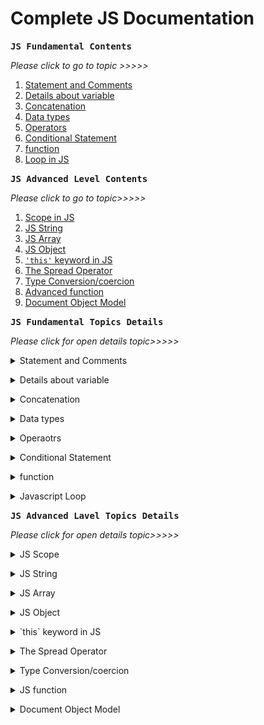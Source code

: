 # Complete JS Documentation
<a name='top'></a>
<kbd>**JS Fundamental Contents**</kbd>

_Please click to go to topic >>>>>_

1. [Statement and Comments](#Statement)
1. [Details about variable](#variable)
1. [Concatenation](#Concatenation)
1. [Data types](#dataTypes)
1. [Operators](#operator)
1. [Conditional Statement](#statement)
1. [function](#functiontutorial)
1. [Loop in JS](#loop)

<a name='topAdv'></a>
<kbd>**JS Advanced Level Contents**</kbd>

_Please click to go to topic>>>>>_

1. [Scope in JS](#scope)
1. [JS String](#advanceString)
1. [JS Array](#array)
1. [JS Object](#object)
1. [`'this'` keyword in JS](#thisKeyword)
1. [The Spread Operator](#spreadOperator)
1. [Type Conversion/coercion](#coercion)
1. [Advanced function](#functionAdv)
1. [Document Object Model](#dom)


<kbd>**JS Fundamental Topics Details**</kbd>

_Please click for open details topic>>>>>_
<a name='Statement'></a>
<details>
<summary> Statement and Comments</summary>
<h1> Statement and comments </h1>

> ***Statement***

Statement is a command. After complete command use (;). In below two variable is seperate statement.
### Example:
```js
var name;
let age;
```
> ***Comments***

In JavaScript, comments can be added using either double slashes (//) or a forward slash followed by an asterisk (/*) and an asterisk followed by a forward slash (*/).

Single-line comments, which are ignored by the JavaScript interpreter, can be added using double slashes:

`// This is a single-line comment`

Multi-line comments, which can span multiple lines and are also ignored by the interpreter, can be added using forward slash and asterisk:
```js
/* This is a
multi-line comment */
```
[Go to top:arrow_up: ](#top)
</details>


<a name='variable'></a>
<details>
<h1>Details about variable </h1>
    <summary>Details about variable</summary>

<button style='padding:3px; font-size:16px'>Learning summary</button>
- what is variable.
- Declaration of variable.
- Rules of assigning variable name.
- Assign value in variable.
- System of Re-assign value.
- Difference between var, let and const.
- Local and Global variable/scope.

> ***What is Variable?***  

Variable is a Container which store data.

> ***Declaration of Variable***

By three keyword declare variable.
- var
- let
- const  

### Example of declare variable
```js
var name;
let age;
const className;
```
> ***Rules of assigning variable name***

- Names can contain letters, digits, underscores, and dollar signs.
- Names must begin with a letter not number.
- Names can also begin with $ and _ (but we will not use it in this tutorial).
- Names are case sensitive (y and Y are different variables).
- Reserved words (like JavaScript keywords) cannot be used as names.
- Don't use ' ' or " " in variable name.

> Assign value in variable

Assign value in variable by = (assignment operator).

### Emample  of assign value:
```js
var name = "Anamul";
let age = 36;
const ClassName = 'Nine"
```
> ***Re-assign value***

When re-assign value in declared variable cann't use var, let and const.
```js
// Declare a variable with value
let name = 'Anamul';
console.log(name) // Result - Anamul

// Re-assign value in declared variable
name = 'Haque'
console.log(name) // Result - Haque
```
> ***Difference between var, let, const***

- var
    - variable can be re-declared by var
    - value can be re-assigned by var
- let
   - variable can't be re-declared by let
    - value can be re-assigned by let
- const
   - variable can't be re-declared by const
    - value can't be re-assigned by const

[Go to top:arrow_up: ](#top)

</details>


<a name='Concatenation'></a>

<details>
<summary>Concatenation</summary>

<h1> Concatenation </h1

<button style='padding:3px; font-size:16px'>Learning summary</button>
- Traditional concatenation using the string (+) operator.
- concatenation with backtick (`).

> ***Traditional concatenation***
### Example:
```js
// Declare variable and assign value
const name = "Anamul";
const age = 35;

// Without Space
const bioData = "My name is" + name +"." + "I am" + age + "years old."
console.log(bioData);
// Output - My name isAnamul.I am35years old.

// With Space after is,am and before years
const bioData1 = "My name is " + name +"." + "I am " + age + " years old."
console.log(bioData1);
// Output - My name is Anamul.I am 35 years old.

// With Space " " 
const bioData2 = "My name is"+ " " + name +"." + "I am"+" " + age + " " + "years old."
console.log(bioData2);
// Output - My name is Anamul.I am 35 years old.
```
> ***concatenation with backtick (`)***

The rule of concatenation with backtick in JavaScript (also known as template literals) is to use the backtick (`) character instead of single or double quotes to define a string. Within the backticks, you can use expressions enclosed in ${} to concatenate variables or other expressions into the string.

For example, if you have a variable "name" with the value "John" and another variable "age" with the value 30, you can concatenate them into a string using the backtick notation like this:
```js
let name = "John";
let age = 30;
let message = `My name is ${name} and I am ${age} years old.`;
console.log(message);
```
This will output the following string: "My name is John and I am 30 years old."

The backtick notation allows for more readable and flexible string concatenation compared to traditional concatenation using the + operator. It also allows for multiline strings without the need for concatenating multiple lines using the + operator.
```js
let poem = `Roses are red
Violets are blue
Sugar is sweet
And so are you`;

console.log(poem);
```
[Go to top:arrow_up: ](#top)
</details>


<a name='dataTypes'></a>

<details>

<summary>Data types</summary>
<h1>Data types</h1>
<button style='padding:3px; font-size:16px'>Learning summary</button>

- How many types of data
- list of primitive data type
- list of object data type
- Description of Number type data
- Description of string type data
- Rules of writing string type data
- Escape Character in string
- String–type-data with (Backtick) (`)
- Description of null type data
- Description of undefine type data
- Description of boolean type data
- Truthly and falsy value
- Description of Array type data
- Description of Object type data

> ***How many types of data***
Ther are two types of data:  
1. Premitive data type.
2. Object/Reference type data.

> ***Premitive data type***

There are seven premitive type data:
1. Number: Use for decimal and integers (let age=25)
2. String: Sequence of characters. Used for text by Single or double cotation (let name='Anamul')
3. Boolean: Logical type that can only be true of false. Used for taking decision (let absent = true)
4. Undefined: Value taken by a variable that is not yet define (Empty value) (let age;)
5. Null: Means empty value;
6. Symbol: Vlue that is unique and connot be changed.
7. Bigint: For use large integers number.

> ***Object/Reference type data***

1. object.
2. Array.
3. date.

> ***Discription of Number type data***
- এই ডাটা লিখার সময় কোটেশন ব্যতিত লিখতে হয়।
- নাম্বারকে কোটেশনের মধ্যে লিখলে তা স্ট্রিং হয়ে যায়।
- এই ডাটায় দশমিক ব্যবহার করলে তাকে integer  বলে।
- এই ডাটায় দশমিক ব্যবহার না করলে তাকে floating point/decimal বলে। 
### _infinity Error:_
- 0 দিয়ে কাউকে ভাগ কররে যে ইরর আসবে তাকে infinity Error বলে। (let length = 25/0;)

### _non  Error:_
- স্ট্রিং এর সাথে কোন ম্যাথম্যাথিক্যাল অপারেশন করলে যে ইরর আসবে তাকে non Error বলে। (let length = "25"/0;)

> ***Discription of String type data***
- এই ডাটা লিখার সময় ডাবল বা সিংগেল কোটেশনের মধ্যে লিখতে হয়।
```js 
let name="Anamul"
```
- নাম্বারকে কোটেশনের মধ্যে লিখলে সেটি স্ট্রিং টাইপ ডাটা হয়ে যায়।
```js 
let mobile="01735..."
```
- ডাটার ভিতরে সিংগেল কোটেশনের অবজেক্ট থাকলে স্ট্রিং ডাবল কোটেশনে লিখতে হবে।
```js 
let abbr="'WWW'-World wide web"
```
- ডাটার ভিতরে ডাবল কোটেশনের অবজেক্ট থাকলে স্ট্রিং সিংগেল কোটেশনে লিখতে হবে।
```js 
let abbr=' "WWW"-World wide web'
```
## _Escape Character in string:_

|Code| Result | Description |  	
| --- | --- | --- |
| \\' | ' | Single quote |
| \\" | " | double quote |
| \\\ | \ | Backslace |
| \b  |  |  Backspace|
|\f |  | Form Feed |
|\n |  | New Line |
| \r|  | Carriage Return |
|\t |  | Horizontal Tabulator |
|\v |  | Vertical Tabulator |

## _String–type-data with (Backtick) (`):_
- Backtick দিয়ে স্ট্রিং লিখার নিয়মঃ
```js
let data =`I am a Student`
```
- Backtick দিয়ে লিখিত স্ট্রিং এর মধ্যে কোন ভেরিয়েবল এর ভেল্যু প্রিন্ট করতে হলে ${} এর ভিতরে ভেরিয়েবল লিখতে হবে।

```js
let firstName='Anamul";
let lastName='Haque';
let fullName = `${firstName} ${lastName}
```
> ***Description of null type data:***
- এই ডাটার অর্থ হল খালি ডাটা।
- যখন কোন ভেরিয়েবল এর ডাটা জানা থাকেনা অথবা পরবর্তীতে ইউজার থেকে ইনপুট আসবে তখন এই টাইপ ভেরিয়েবল ডিক্লিয়ার করা হয়।
- ইউজার কর্তৃক ইনপুট করার কথা কিন্তু ডাট না দিয়ে সাবমিট করলে null প্রদর্শিত হবে।
```js
let name = null;
let age = " ";
```
> ***Description of undefine type data:***
- এই ডাটার অর্থ হল ডাটার্টি undefine
- যখন কোন ভেরিয়েবল এ ভেল্যু এ্যাসাইন না করা হয় তখন undefine ইরর আসবে।
```js
let name;
console.log(name); // output - undefine
```
> ***Decription of Booleans type data:***
- এই ডাটায় শুধুমাত্র true এবং false থাকে।
```js
let x = true;
let y = false;
```
> ***Truthy and Falsy value:***

In JS there are five false value and all other is true value.
### _Five falsy value:_
    0 
    ""
    undefine
    null
    NaN
### _Example of falsy and truthly value:_
```js
console.log(Boolean("")); //false
console.log(Boolean(undefined)); //false
console.log(Boolean(null)); //false
console.log(Boolean(0)); //false
console.log(Boolean(NaN)); //false

console.log(Boolean({})); // true
console.log(Boolean([])); // true

// Example with statement
let amount1=0;
let amount2=100;

if (amount2){
    console.log("Do not spent all!")
}else{
    console.log("You need to income!")
}
// Output by amount1 - You need to income!
// output by amount2 - Do not spent all!
```
> ***Decription of Array type data***

In JavaScript, an array is a data type that holds a collection of elements, which can be of any data type, such as numbers, strings, objects, and even other arrays. Elements in an array are ordered and can be accessed by their index, which is a numerical value that represents the position of the element in the array. Arrays are created using the Array constructor or the array literal notation [ ]. For example:
```js
var numbers = new Array(1, 2, 3);
var fruits = ["apple", "banana", "orange"];
```
You can access the elements of an array using the index notation []. For example, to access the first element of the fruits array, you would use `fruits[0]`.

> ***Decription of Object type data***

In JavaScript, an object is a collection of properties, each with a name and a value. Objects are used to store and organize data in a structured way, and can be used to represent real-world objects, such as a person or a car. Objects can also be used to store and manipulate data in a program, such as a user's preferences or a game's score.

Here is an example of an object in JavaScript:
```js
let person = {
name: "John Doe",
age: 30,
occupation: "Developer",
hobbies: ["reading", "hiking", "coding"]
};
```
In this example, the object "person" has four properties: "name", "age", "occupation", and "hobbies". Each property has a name (a string) and a value (a string or an array or object).

Objects in JavaScript can be modified and accessed using the dot notation (e.g. person.name) or the bracket notation (e.g. `person["name"]`). They can also be used in loops, conditionals, and other JavaScript functions.

> ***The typeof Operator:***

You can use the typeof operator to find the data type of a JavaScript variable.

### _Example:_

```js
typeof "John"                 // Returns "string"
typeof 3.14                   // Returns "number"
typeof NaN                    // Returns "number"
typeof false                  // Returns "boolean"
typeof [1,2,3,4]              // Returns "object"
typeof {name:'John', age:34}  // Returns "object"
typeof new Date()             // Returns "object"
typeof function () {}         // Returns "function"
typeof myCar                  // Returns "undefined" *
typeof null                   // Returns "object"
```
_Please observe:_

- The data type of NaN is number
- The data type of an array is object
- The data type of a date is object
- The data type of null is object
- The data type of an undefined variable is undefined *
- The data type of a variable that has not been assigned a value is also undefined *

[Go to top:arrow_up: ](#top)
</details>

<a name='operator'></a>

<details>
<summary>Operaotrs</summary>
<h1>Operators</h1>
<button style='padding:3px; font-size:16px'>Learning summary</button>

- Operators list
- Name of different part in operator
- Details about Arithmetic Operator
- Unary operator
- Binary operator
- Details about Comparison/Relational Operator
- Details about Logical Operator
- Details about Ternary/conditional operator
- Details about Assignment operator
- Details about String operator
- Details about Comma Operator

> ***Operators list:***

- Arithmetic Operator  
- Comparison/Relational Operator
- Logical Operator
- Ternary/conditional operator
- Assignment operator
- String operator
- comma operator
- Spread operator
- Rest Operator

> ***Name of different part in operator:***

let number = 2*3;  
- 2 and 3 is operand.
- (*) is operator.
-  2*3 all combindly call expression.

> ***Arithmetic Operator:***

- [+] - Addition
- [-] - Sustraction
- [*] - Multipication
- [**] - Exponentiation
- [/] - Division
- [%] - Modulus
- [++] - Increment
- [--] - Decrement  
Ther are two kinds of Arithmetic Operators:
> ***Unary operator:***

যে অপারেটর একটি অপারেন্ড নিয়ে কাজ করে তাকে Unary operator বলে। 
```js
let number = (-5); //(if use - call negation operator)
let count = (5);
```
> ***Binary operator:***

যে অপারেটর দুইটি অপারেন্ড নিয়ে কাজ করে তাকে Binary operator বলে।
```js
let number = (9-5);
let count = (5*3);
```
> ***Comparison/Relational Operator***

In JavaScript, you can use comparison operators to compare values which return true or false.
- [==] - equal to
- [===] - equal value and data type
- [!=] - not equal
- [!==] - not equal and type
- [>] - greater then
- [<] - small then
- [>=] - greater then or equal
- [<=] - small then and equal

> ***Example of comparison operator:***
```js
let x = 10;
let y = "10"
console.log(x==y); //true (value same)
console.log(x===y); //false (value same but data type different)
console.log(x != y);//false (value same)
console.log(x!==y); //true (value same but data type different)
console.log(x<=y); //true 
```
> ***Logical Operator (For check condition):***

The logical operator rule in JavaScript is used to combine two or more conditional statements together to create a more complex logical expression. There are three main logical operators in JavaScript: AND (&&), OR (||), and NOT (!).

> ***AND (&&) operator:***

If all side give true he return true and any side give false he return false:
```js
let x = 5;
let y = 10;

if (x > 3 && y > 9) {
   console.log("I am executed");
} 
// Output: "I am executed"
```
> ***OR (||) operator:***

If any side give true he return true and all side give false he return false:
```js
let a = 5;
let b = 10;

if (a > 8 || b <> 15) {
   console.log("I am executed");
} 
// Output: "I am executed"
```
> ***NOT(!) Operator:***

The NOT operator will negate the condition being evaluated. If the condition is true, it will return false, and if the condition is false, it will return true.
- !(true)-> Means false.
- !(false)-> Means true.
```js
let c = 15;

if (!(c > 20)) {
   console.log("c is not greater than 20");
} 
// Output: "c is not greater than 20"

```
> ***Ternary/conditional operator (same as if else):***

- condition ? "First Value" : "second value" (One dimensional)
- FirstCondition ? "First Value" : SecondCondition ? "third value" :"Fourth value"

-> If FirstCondition is true print First value and code execute off.  
-> if FirstCondition is false check secondCondition, If SeconCondition is true print Third value and code execute off.  
-> if First and second both are false print Fourth value.  
-> Same as if, else if, else.

The ternary operator in JavaScript is a shorthand way of writing an if-else statement. It takes the form of a question mark (?) followed by the value or expression to return if the condition is true, followed by a colon (:) followed by the value or expression to return if the condition is false.

For example, the following if-else statement:
```js
// By if else
if (x > 5) {
    result = "x is greater than 5";
} else {
    result = "x is less than or equal to 5";
}

//Can be written using the ternary operator as:

result = (x > 5) ? "x is greater than 5" : "x is less than or equal to 5";
```
In this example, if the condition (x > 5) is true, the expression on the left side of the colon will be returned (in this case, "x is greater than 5"). If the condition is false, the expression on the right side of the colon will be returned ("x is less than or equal to 5").

```js
// Multiple dimensional example
let score = 75;
let grade = (score >= 90) ? "A" : (score >= 80) ? "B" : (score >= 70) ? "C" : (score >= 60) ? "D" : "F";
console.log(grade); // Output: "C"
```

> ***short-circuit operator:***

> ***short-circuit AND (&&) Operator:***

The short-circuit behavior of the && operator means that the second operand is only execute if the first operand is truthy. 
```js
//--------AND (&&)----------------
console.log(10>9 && 90); //90
console.log(10<9 && 90); //false
console.log(10>9 && 9>4 && 2+3); //5
console.log(10>9 && 9<4 && 2+3); //false

const firstOperand = true;
const secondOperand = () => console.log('This function is called');

firstOperand && secondOperand(); // This function is called
```
> ***short-circuit OR (||) Operator:***

- If the left operand is falsy, the operator execute the right operand and returns that value.
- If the right operand is falsy, the operator execute the left operand and returns that value.
- if left is true then code executed true code and off advance.
```js
//--------OR (||)----------------
console.log(10>9 || 90); //true
console.log(10<9 || 90); //90
console.log(10>9 || 9>4 || 2+3); //true
console.log(10<9 || 9<4 || 2+3); //5

let amount =500;
console.log(amount || 100);//500

let amount =0;
console.log(amount || 100);//100
```
> ***nullish coalescing operator:***

The ?? operator (also known as the "nullish coalescing operator") is used in JavaScript to check if a value is null or undefined, and if so, provide a default value. Here is an example of how it can be used:
```js
let userName = "John Smith";
let defaultName = "Guest";

console.log(userName ?? defaultName); // prints "John Smith"

userName = null;
console.log(userName ?? defaultName); // prints "Guest"

userName = undefined;
console.log(userName ?? defaultName); // prints "Guest"
```

Note that the ?? operator only checks for null and undefined values, and will not check for other "falsy" values like 0 or an empty string. If you want to check for all falsy values, you can use the || operator instead.

> ***Difference between operators:***

- Logical operator check condition and return true of false.
- Ternary operator work as else if.
- short circuit operator return both side code depands on condition.

> ***combined use logical and ternary operator:***

```js
let result=0;
let grade = result > 70 && result < 80 ? "A" : result > 80 && result < 90 ? "A+":"Fail";
console.log(grade)
```
> ***Assignment operator (=)***
```js
let x = 10;
x+=5; //x=x+5 (value re-assign) - result=15
x*=2 //x=x*2 result = 30
x++; // x=x+1 result =31
x--; // x=x-1 result = 30
```
> ***String operator (+)***

In JavaScript, the + operator is used to concatenate.
```js
let greeting = 'Hello' + ' ' + 'world';
console.log(greeting);  // Output: "Hello world"

let greeting = 'Hello';
greeting += ' world';
console.log(greeting);  // Output: "Hello world"
```
> ***Comma Operator (,)***

The comma operator is use for print multiple expression value separetly.
```js
let x = 10;
let y=4;
console.log(x++, Y--);
```
> ***Operator presedency (অপারেটরের অগ্রাধিকার)***

> ***What is operator presendence:***

Operator precedence describes the order in which operations are performed in an arithmetic expression.  
- একটি expression এর মধ্যে যদি একাধিক অপারেটর থাকে তাহলে অপারেটরগুলোর মধ্যে যার presedency বা অগ্রাধিকার বেশি সে আগে কাজ করবে। নিচের এক্সপ্রেশনে মাল্টিপিকেশন এর অগ্রাধিকার বেশি তাই আগে মাল্টিপিকেশন হয়ে তারপর প্লাস হয়েছে। 
```js
let number = 2+3*5; //Result - 17
``` 
- নিচের এক্সপ্রেশনে প্যারানথিসিস () রয়েছে যার অগ্রাধিকার সবচেয়ে বেশি তাই সে আগে কাজ করে তারপর মাল্টিপিকেশন কাজ করেছে।
```js
let number = (2+3)*(5-1); //Result - 20
``` 
- নিচের এক্সপ্রেশনে অপারেটরগুলোর অগ্রাধিকার সমান থাকায় বাম থেকে ডানে কাজ করেছে।
```js
let number = 2+3-1; //Result - 4
let number = 2*3/2; //Result - 3
```  
- operator presendence value:
[Click for see operator presendence value ](https://www.w3schools.com/js/js_precedence.asp)

[Go to top:arrow_up: ](#top)
</details>

<a name='statement'></a>

<details>
<summary>Conditional Statement</summary>

<h1> Control Statement </h1>
<button style='padding:3px; font-size:16px'>Learning Summary</button>

- if, else if, else
- switch

> ***if, else if, else***

``` js
if (FirstCondition){  
    FirstCode
}else if(SecondCondition){
    SecondCode
}else{
    ThirdCode
}
```
- যদি FirstCondition কন্ডিশন সত্য হয় তাহলে FirstCode কোড এক্সিকিউট হবে এবং প্রোগ্রাম বন্ধ হয়ে যাবে।
- যদি FirstCondition কন্ডিশন মিথ্যা হয় তাহলে SecondCondition চেক হবে যদি সত্য হয় তাহলে SecondCode কোড এক্সিকিউট হবে এবং প্রোগ্রাম বন্ধ হয়ে যাবে।
- যদি উভয় কন্ডিশন মিথ্যা হয় তাহলে ThirdCode কোড এক্সিকিউট হবে। 

#### _Example_
```js
    let age =prompt("Type your age:");
if (age>=50 && age<=80) {
    console.log ("old!!!")
} else if (age>=40 && age<50) {
    console.log ("middle year")
}
else if (age>=18 && age<40) {
    console.log ("Young")
} else {
    console.log("baby")
}
```
> ***Switch***

_Syntax:_  
```js
switch(RcvVaribale) {
  case value1: //Condition check between value and variable
    // if true execute code block
    break;
  case value2:
    // code block
    break;
  default:
    // code block
}
```
- case  -> check with variable if true then execute and programme break.
- if no case it match with variable execute default value.

### _Example:_
```js
 let input = prompt("Enter Alphabet for check:")
        input.toLowerCase;

        switch (input) {
            case "a": 
            Result="vowel" 
            break;
            case "e": Result="vowel"
            break;
            case "i": Result="vowel"
            break;
            case "o": Result="vowel"
            break;
            case "u": Result="vowel"
            break;
            default: Result="Consonent"

/* If Same case write together*/
            case "a":
            case "e":
            case "i":
            case "o":
            case "u": Result = "vowel"
                break;
            default: Result = "Consonent"
        }
        console.log(Result)
```
[Go to top:arrow_up: ](#top)
</details>

<a name='functiontutorial'></a>
<details>
<summary>function</summary>
<h1>function</h1>

<button style='padding:3px; font-size:16px;'>Learning Summary </button>

- What is function
- Processedure of Define and call function
- What is parameter and argument
- return statement in function
- deceleration vs expression in JavaScript function
- Difference between function and method

> ***What is function:***

In JavaScript, a function is a block of code that performs a specific task. It can be defined and then called by name. Functions can take input in the form of parameters, and they can also return output in the form of a return value.

> ***Processedure of Define and call function:***

```js
// Without Parameter define function
function student(){
    const name = "Anamul";
    console.log(name)
};
//Without argument call function
student(); //output - Anamul
```
> ***What is parameter and argument***

- In JavaScript, a parameter is a variable that is used in a function definition. When a function is called, the values that are passed in as arguments are used to initialize the function's parameters.
- In JavaScript, an argument is a value that is passed to a function when the function is called. The function can then use the argument(s) in its calculations and return a result.
- You can also define a function that takes multiple arguments by separating the argument names with commas.

```js
// With Parameter define function
function greet(firstName, lastName) {
  console.log(`Hello ${firstName} ${lastName}!`);
}
// With argument call function
greet('Anamul', 'Haque');  // prints "Hello Anamul Haque!"
```
> ***return statement in function:***

In JavaScript, the return statement is used to specify the value that a function should return when it is called. When a function is called, it will execute the code within its body and then return a value. This value can be a literal value (such as a number or a string), an expression, or even another function. without rerurn do not get data when function is called.

Here is an example of a function that uses the return statement to return a value:

```js
function multiply(a, b) {
  return a * b;
}

let result = multiply(3, 4);  // returns 12
```
In this example, the multiply function takes two arguments, a and b, and returns the product of the two. When the function is called with the arguments 3 and 4, it returns the value 12.

It's important to note that the return statement ends the execution of the function and returns a value to the caller. Any code after the return statement will not be executed.
```js
function add(a, b) {
  return a + b;
  console.log('This line will not be executed');
}
```
> ***deceleration vs expression in JavaScript function:***

In JavaScript, a function declaration is a way of defining a function with a given name and function body. It has the following syntax:
```js
function functionName(parameters) {
  // function body
}
```
On the other hand, a function expression is a way of defining a function as part of a larger expression, such as a variable assignment or an object property. It has the following syntax:
```js
const functionName = function(parameters) {
  // function body
};
```
> ***Difference between function and method***

In JavaScript, a function is a block of code that can be defined and then called by name. A method is a function that is associated with an object.

For example, consider the following code:
```js
function greet() {
  console.log("Hello!");
}

greet(); // Output: "Hello!"

const person = {
  name: "John",
  age: 30,
  greet: function() {
    console.log(`Hello, my name is ${this.name}`);
  }
};

person.greet(); // Output: "Hello, my name is John"
```
Here, greet is a function that can be called on its own, while greet is a method of the person object. It is accessed using the . notation, like person.greet().

In JavaScript, functions and methods are very similar, and you can use them interchangeably in many cases. However, there are some subtle differences in the way they are used and defined. For example, when you define a function, you do not use the function keyword, whereas you do use it when defining a method. Also, the this keyword has a different meaning in functions and methods. In functions, this refers to the global object (usually window in the browser), whereas in methods, this refers to the object itself.

[Go to top:arrow_up: ](#top)
</details>

<a name='loop'></a>

<details>
<summary>Javascript Loop </summary>
<h1> JAVASCRIPT LOOP </h1>

<button>Learning Summary</button>

- What is loop in JavaScript
- How many types of loop in JavaScript
- Details about while loop
- Details about do-while loop
- Details about for loop
- Details about for-in loop
- Details about for-of loop


> ***What is loop in JavaScript:***

In JavaScript, a loop is a control structure that allows you to repeat a block of code a certain number of times or until a certain condition is met. There are several types of loops in JavaScript, including:

> ***How many types of loop in JavaScript:***

There are several types of loops in JavaScript, including:
- for loop
- for-in loop
- for-of-loop
- while loop
- do-while loop

 > ***Details about while loop:***

A while loop in JavaScript will execute a block of code as long as a specified condition is true. Here is the basic syntax for a while loop:
```js
while (condition) {
  //if condition is true code block to be executed
}
```
Here is an example of a while loop that counts from 0 to 9:
```js
let count = 0;

while (count < 10) {
  console.log(count);
  count++;
}
// output - 0 through 9
```
This will output the numbers 0 through 9 to the console. The count++ statement increments the value of count by 1 each time the loop runs. When the value of count is no longer less than 10, the loop will terminate.

It's important to make sure that the condition in the while loop will eventually evaluate to false, or the loop will run indefinitely, which is known as an infinite loop.

> ***Details about do-while loop***

A do-while loop is a loop that will execute its code block at least once, and then repeat the block as long as a given condition is true. Here is the syntax for a do-while loop in JavaScript:
```js
do {
  // code block to be executed
} while (condition);
```
The do-while loop is similar to a while loop, except that the do-while loop will always execute the code block at least once, regardless of the value of the condition. The condition is then checked at the end of each iteration, and if it is true, the loop will continue to run. If the condition is false, the loop will exit and control will be passed to the next statement in the program.

Here is an example of a do-while loop that counts from 1 to 10:
```js
let i = 1;
do {
  console.log(i);
  i++;
} while (i <= 10);
```
This loop will first execute the code block with i equal to 1, then it will check the condition i <= 10. Since 1 is less than or equal to 10, the loop will continue to run and i will be incremented to 2. The loop will then check the condition again, and since 2 is still less than or equal to 10, the loop will continue to run. This process will repeat until i is equal to 11, at which point the condition will be false and the loop will exit.

> ***Details about for loop***

In JavaScript, you can use a for loop to iterate over the elements in an array or to repeat a block of code a certain number of times.
Here is an example of a for loop in JavaScript:
```js
for (let i = 0; i < 5; i++) {
  console.log(i);
}
```
This will print out the numbers 0 through 4 to the console. Here's how it works:

- The initialization statement let i = 0 initializes the loop and creates a variable i that will be used to track the progress of the loop.
- The condition i < 5 specifies the loop should continue as long as i is less than 5.
- The increment statement i++ increases the value of i by 1 each time the loop runs.

You can also use a for loop to iterate over an array. Here's an example:
```js
const arr = [1, 2, 3, 4, 5];

for (let i = 0; i < arr.length; i++) {
  console.log(arr[i]);
}
```
This will print out each element in the arr array to the console.

> ***Details about for-in loop***

A for-in loop is a loop that iterates over the properties of an object. Here is an example of a for-in loop in JavaScript:
```js
const object = {a: 1, b: 2, c: 3};

for (const property in object) {
    console.log(property) // property print
    console.log(object[property) // value print
    console.log(`${property}: ${object[property]}`);
}
```
This will output:
```js
a: 1
b: 2
c: 3
```
The for-in loop is different from the for loop, which is used to iterate over an array or a range of numbers.

> ***Details about for-of loop***

The for-of loop is a looping construct introduced in ECMAScript 6 that allows you to iterate over iterable objects such as arrays, strings, and maps. It works by calling the Symbol.iterator method on the object being iterated over, and then repeatedly calling the next() method of the iterator object until the done property of the returned object is true.

Here is an example of using a for-of loop to iterate over the characters in a string:
```js
const str = 'hello';

for (const c of str) {
  console.log(c);
}
```
This will log each character in the string to the console:
```js
h
e
l
l
o
```
You can also use a for-of loop with an array:
```js
const arr = [1, 2, 3, 4, 5];

for (const element of arr) {
  console.log(element);
}
```
This will log each element in the array to the console:
```js
1
2
3
4
5
```
Note that the for-of loop does not give you access to the index of the current element like a for loop does. If you need to access both the element and its index, you can use the for-of loop in conjunction with the Array.prototype.entries() method, which returns an iterator that yields an array containing the index and value of each element in the array:
```js
const arr = [1, 2, 3, 4, 5];

for (const [index, element] of arr.entries()) {
  console.log(`${index}: ${element}`);
}
```
This will log the index and element of each element in the array to the console:
```js
0: 1
1: 2
2: 3
3: 4
4: 5
```
[Go to top:arrow_up: ](#top)

</details>


<kbd>**JS Advanced Lavel Topics Details**<kbd>

_Please click for open details topic>>>>>_

<a name='scope'></a>

<details>
<summary>JS Scope</summary>
<h1>JS Scope</h1>

<kbd>Learning Summary<kbd>

- What is Scope
- Global Scope
- Local Scope
- example of global and local scope

> ***What is Scope?***

In JavaScript, scope refers to the accessibility or visibility of variables, functions, and objects in some particular part of your code during runtime. Scopes can be global or local.

> ***Global Scope:***

 Variables declared outside of any function have global scope, which means they can be accessed by any script on the page.
 
 > ***Local Scope:***

  Variables declared within a function have local scope, which means they can only be accessed within that function. variables and functions.

 > _example of global and local scope in JavaScript:_

```js
// variable declared outside of any function has global scope
var globalVariable = "I am a global variable";

function myFunction() {
  // variable declared within a function has local scope
  var localVariable = "I am a local variable";
  
  console.log(globalVariable); // "I am a global variable"
  console.log(localVariable); // "I am a local variable"
}

console.log(globalVariable); // "I am a global variable"
console.log(localVariable); // ReferenceError: localVariable is not defined
```
In this example, the variable `globalVariable` is declared outside of any function, so it has global scope and can be accessed by any script on the page. The variable `localVariable` is declared within the function myFunction, so it has local scope and can only be accessed within that function. If you try to access the `localVariable` outside of the function myFunction, you will get a ReferenceError.

It's important to understand that when a variable is defined with let or const inside a block, it will have a block scope instead of a function scope.

```js
if(true){
    let x = 1;
}
console.log(x);  // ReferenceError
```
In this case, the variable `x` is block scoped and can only be accessed within the block.

[Go to top:arrow_up: ](#topAdv)
</details>

<a name='advanceString'></a>
<details>
<summary>JS String</summary>
<h1>JS string</h1>

JS string is a data type in JavaScript that represents a sequence of characters, such as words or sentences.
string can be concatenated, manipulated, and accessed using various string methods and properties.

<kbd>Learning Summary</kbd>

> ***JavaScript String Methods list:***

- String length
- String slice()
- String substring()
- String substr()
- String replace()
- String replaceAll()
- String toUpperCase()
- String toLowerCase()
- String concat()
- String trim()
- String trimStart()
- String trimEnd()
- String padStart()
- String padEnd()
- String charAt()
- String charCodeAt()
- String split()

> ***JavaScript String Search Methods list:***

- String indexOf()
- String lastIndexOf()
- String search()
- String match()
- String matchAll()
- String includes()
- String startsWith()
- String endsWith()


_Please click for open details topic>>>>>_

<details>
<summary>Details about JavaScript String Methods</summary>

<h1>Details about JavaScript String Methods</h1>

### **String length**
---
In JavaScript, you can use the `.length` property of a string to determine its length. For example:
```js
let myString = "hello";
let stringLength = myString.length;
console.log(stringLength); // outputs 5
```
The `.length` property returns the number of characters in the string, including spaces and special characters.

### **String slice()**
---
In JavaScript, the `slice()` method is used to extract a section of a string and return it as a new string. The method takes two arguments: the starting index and the ending index (optional) of the section to be extracted. The original string is not modified.

### _Syntax:_

```js
string.slice(start, end)
```

_Start_: The index at which to begin the extraction (inclusive).  
_End_: The index at which to end the extraction (exclusive).

### _For example:_
```js
let str = "Hello World!";
let res = str.slice(0, 5);
console.log(res); // Output: "Hello"
```
In this example, the slice method extracts a substring from the original string "Hello World!" starting at index 0 (inclusive) and ending at index 5 (exclusive), resulting in the substring "Hello".

### **String substring()**
---
- The substring() method returns a new string that is a substring of the original string. 
- It takes two arguments, start and end, which represent the starting and ending index of the substring.
- If the start index is greater than the end index, the method will swap the values.It does not include the character at the end index. It is the different between `Slice()` Method.

### _Example:_
```js
let str = "Hello World";
let sub = str.substring(0, 5); // "Hello"
let sub = str.substring(5, 0); // "Hello" swap value
```
In this example, we are trying to extract a substring from index 5 to index 0. However, since the start index (5) is greater than the end index (0), the substring() method automatically swaps the values, so the resulting substring is actually from index 0 to index 5, which is "Hello".

### **String substr()**
---
In JavaScript, the `substr()` method is used to extract a specified number of characters from a string, starting at a specified index. The method takes two parameters: the starting index and the number of characters to extract. For example, the following code would extract the substring "world" from the string "hello world":

```js
let str = "hello world";
let sub = str.substr(6, 5);
console.log(sub); // Output: "world"
```
### ***String replace()***
---
In JavaScript, the `replace()` method is used to replace a specified value with another value in a string. The method takes two arguments: the value to be replaced, and the replacement value.

Here is an example of how to use the replace() method to replace all instances of the word "world" with the word "javascript":

```js
let str = "Hello world, welcome to the world of programming";
let newStr = str.replace("world", "javascript");
console.log(newStr); // Output: "Hello javascript, welcome to the javascript of programming"
```

The `replace()` method can also take a regular expression as its first argument, which allows for more powerful search-and-replace operations. Here is an example of how to use a regular expression to replace all occurrences of the word "world" (regardless of case) with the word "javascript":

```js
let str = "Hello World, welcome to the World of programming";
let newStr = str.replace(/world/i, "javascript");
console.log(newStr); // Output: "Hello javascript, welcome to the javascript of programming"
```

Note that the replace() method only replaces the first occurrence of the search value if it is a string, but if it is a regular expression with the global flag, it will replace all occurrences.

### **String replaceAll()**
---
JavaScript does not have a replaceAll() method built-in to the String object. However, you can use the replace() method with a regular expression and the global g flag to replace all occurrences of a specified value in a string. Here is an example of how to use the replace() method with a regular expression to replace all occurrences of the word "world" (regardless of case) with the word "javascript":

```js
let str = "Hello World, welcome to the World of programming";
let newStr = str.replace(/world/gi, "javascript");
console.log(newStr); // Output: "Hello javascript, welcome to the javascript of programming"
```
The `g` flag tells the regular expression to replace all matches, and the `i` flag to make the search case-insensitive.

### **String toUpperCase()**
---
In JavaScript, the toUpperCase() method is used to convert all the characters in a string to uppercase letters. Here is an example of how to use the `toUpperCase()` method:

```js
let str = "hello world";
let upperStr = str.toUpperCase();
console.log(upperStr); // Output: "HELLO WORLD"

This method does not take any arguments and returns a new string with all the characters in uppercase.
```
### **String toLowerCase()**
---
In JavaScript, the `toLowerCase()` method is used to convert all the characters in a string to lowercase letters. Here is an example of how to use the toLowerCase() method:

```js
let str = "HELLO WORLD";
let lowerStr = str.toLowerCase();
console.log(lowerStr); // Output: "hello world"
```

### **String concat()**
---
In JavaScript, the `concat()` method is used to join two or more strings together. The method takes one or more strings as arguments, and returns a new string that is the concatenation of the input strings. Here is an example of how to use the concat() method to join two strings together:
```js
let str1 = "Hello";
let str2 = "World";
let newStr = str1.concat(" ", str2);
console.log(newStr); // Output: "Hello World"
```

### **String trim()**
---
In JavaScript, the `trim()` method is used to remove whitespace from the beginning and end of a string. The method does not take any arguments, and returns a new string with the whitespace removed. Here is an example of how to use the `trim()` method:

```js
let str = "   Hello World    ";
let newStr = str.trim();
console.log(newStr); // Output: "Hello World"
```
It's worth noting that the trim() method does not modify the original string, it creates a new string with the leading and trailing whitespace removed.

### **String trimStart()**
---
In JavaScript, the `trimStart()` method is used to remove whitespace from the beginning of a string. The method does not take any arguments and returns a new string with the leading whitespace removed. This method was introduced in ECMAScript2019 and it is not widely supported.

Here is an example of how to use the trimStart() method:

```js
let str = "   Hello World    ";
let newStr = str.trimStart();
console.log(newStr); // Output: "Hello World    "
```

### **String trimEnd()**
---
In JavaScript, the `trimEnd()` method is used to remove whitespace from the end of a string. The method does not take any arguments and returns a new string with the trailing whitespace removed. This method was introduced in ECMAScript2019 and it is not widely supported.

Here is an example of how to use the trimEnd() method:
```js
let str = "   Hello World    ";
let newStr = str.trimEnd();
console.log(newStr); // Output: "   Hello World"
```
### **String padStart(), padEnd()**
---
In JavaScript, the `.padStart()` method can be used to pad the beginning (i.e. the left side) of a string with a specified character or set of characters. The method takes two arguments: the first is the total length of the final padded string, and the second is the character or set of characters to use for padding. For example:

```js
let str = "hello";
str = str.padStart(10, '*');
console.log(str); // Output: "*****hello"
```

This will output `"*****hello"` because the original string `"hello"` is padded with 5 * characters on the left side to reach a total length of 10 characters.

You can also use `padEnd` method to pad the end of the string.

```js
let str = "hello";
str = str.padEnd(10, '*');
console.log(str); // Output: "hello*****"
```
Please note that .padStart() and .padEnd() was introduced in ES2017, this means that it's not supported by all browsers.

### ***String charAt()***
In JavaScript, the `.charAt()` method can be used to retrieve a specific character from a string at a given index. The method takes one argument, which is the index of the character you want to retrieve. The index starts at 0 for the first character, 1 for the second character, and so on. For example:

```js
let str = "hello";
let firstChar = str.charAt(0);
console.log(firstChar); // Output: "h"
```
This will output "h" because the .charAt() method is used to retrieve the character at index 0 of the string "hello".

You can also use bracket notation to get the character of string at specific index.

```js
let str = "hello";
let firstChar = str[0];
console.log(firstChar); // Output: "h"
```

Please note that if you pass an index that is out of bounds of the string, .charAt() will return an empty string.

### **String split()**
---
In JavaScript, the `.split()` method can be used to split a string into an array of substrings based on a specified separator. The method takes one argument, which is the separator used to split the string. For example:

```js
let str = "hello, world";
let words = str.split(', ');
console.log(words); // Output: ["hello", "world"]
```
This will output ["hello", "world"] because the .split() method is used to split the string "hello, world" into an array of substrings using the separator ", " (a comma followed by a space).

You can also use an empty string as separator to split the string by each character.

```js
let str = "hello";
let letters = str.split('');
console.log(letters); // Output: ["h", "e", "l", "l", "o"]
```
If no separator is specified, the .split() method will use whitespace as the separator.

```js
let str = "hello world";
let words = str.split();
console.log(words); // Output: ["hello", "world"]
```

You can also specify a limit for the number of splits that the method should perform using the second argument.

```js
let str = "a-b-c-d-e";
let words = str.split('-',3);
console.log(words); // Output: ["a", "b", "c-d-e"]
```
This will output `["a", "b", "c-d-e"]` because the `.split()` method is used to split the string `"a-b-c-d-e"` into an array of substrings using the separator "-" and it will only split 3 times.
</details>

<details>
<summary>Details about JS String Search Methods</summary>

<h1>Details about JS String Search Methods</h1>

### **String indexOf()**
---
In JavaScript, the `.indexOf()` method can be used to find the first occurrence of a specified value in a string and returns the index of that value or -1 if the value is not found. The method takes one argument, which is the value that you want to find in the string. For example:

```js
let str = "hello world";
let index = str.indexOf('world');
console.log(index); // Output: 6
```

This will output 6 because the `.indexOf()` method is used to find the first occurrence of the string `"world"` in the string `"hello world"` and returns the index of the first character of that substring (6)

You can also pass a second argument to the `.indexOf()` method to specify the position in the string where the search should start.

```js
let str = "hello world";
let index = str.indexOf('o', 4);
console.log(index); // Output: 7
```

This will output `7` because the `.indexOf()` method is used to find the first occurrence of the letter `"o"` starting from the index `4` in the string `"hello world"` and returns the index of the first character of that substring `(7)`

If the value is not found, the method will return `-1`.

```js
let str = "hello world";
let index = str.indexOf('xyz');
console.log(index); // Output: -1
```

Please note that `.indexOf()` is case-sensitive and it only returns the first occurrence of the value, if you want to find all occurrences of the value in the string, you should consider using regular expressions with `.match()` or `.search()` method.

### **String lastIndexOf()**
---
In JavaScript, the `.lastIndexOf()` method is similar to the .indexOf() method, but it finds the last occurrence of a specified value in a string, instead of the first one. The method takes one argument, which is the value that you want to find in the string. For example:

```js
let str = "hello world, hello";
let index = str.lastIndexOf('hello');
console.log(index); // Output: 14
```

This will output 14 because the `.lastIndexOf()` method is used to find the last occurrence of the string "hello" in the string `"hello world, hello"` and returns the index of the first character of that substring `(14)`

You can also pass a second argument to the `.lastIndexOf()` method to specify the position in the string where the search should start from the end of the string.

```js
let str = "hello world, hello";
let index = str.lastIndexOf('o', 15);
console.log(index); // Output: 7
```

This will output 7 because the `.lastIndexOf()` method is used to find the last occurrence of the letter `"o"` starting from the index `15` (counting from the end) in the string `"hello world, hello"` and returns the index of the first character of that substring `(7)`

If the value is not found, the method will return `-1`.

```js
let str = "hello world";
let index = str.lastIndexOf('xyz');
console.log(index); // Output: -1
```

Please note that `.lastIndexOf()` is case-sensitive and it only returns the last occurrence of the value, if you want to find all occurrences of the value in the string, you should consider using regular expressions with `.match()` or `.search()` method.

### **String search()**
---
In JavaScript, the `.search()` method can be used to find the first occurrence of a specified regular expression in a string and returns the index of that match or -1 if no match is found. The method takes one argument, which is the regular expression that you want to use to search for a match in the string. For example:

```js
let str = "hello world";
let index = str.search(/world/);
console.log(index); // Output: 6
```

This will output 6 because the `.search()` method is used to find the first occurrence of the regular expression `/world/` in the string `"hello world"` and returns the index of the first character of that match `(6)`

You can also use the `.search()` method with a string that represents the regular expression.

```js
let str = "hello world";
let index = str.search("world");
console.log(index); // Output: 6
```

If no match is found, the method will return `-1`.

```js
let str = "hello world";
let index = str.search(/xyz/);
console.log(index); // Output: -1
```

The `.search()` method can be useful when you want to find a match of a specific pattern in a string, it's faster than using `.indexOf()` or `.lastIndexOf()` when you are working with regular expressions.

Please note that `.search()` is also case-sensitive, if you want to perform a case-insensitive search, you can use the `i` flag in your regular expression.

```js
let str = "Hello world";
let index = str.search(/hello/i);
console.log(index); // Output: 0
```

### **String match()**
---
The `match()` method in JavaScript is used to search a string for a match against a regular expression, and returns the matched substring. The method returns an array containing the matched results, or null if no match is found.

```js
let str = "The rain in SPAIN stays mainly in the plain";
let res = str.match(/ain/gi);
console.log(res); // Output: ["ain", "ain", "ain"]
```

The `match()` function takes a regular expression as its argument and returns an array of all the matches found in the string. The `g` flag is used to perform a global search, and `i` is used to perform a case-insensitive search.

Note that match() only returns the first match if the global flag is not used.

```js
let str = "The rain in SPAIN stays mainly in the plain";
let res = str.match(/ain/);
console.log(res); // Output: ["ain"]
```

### **String matchAll()**
`matchAll()` is a JavaScript method that allows you to iterate over all matches of a regular expression in a string, rather than just the first match. The method returns an iterator object that you can use to access the matched substrings.

```js
let str = "The rain in SPAIN stays mainly in the plain";
let regex = /ain/gi;
let matches = str.matchAll(regex);
for (const match of matches) {
  console.log(match);
}

//Output:

["ain", index: 5, input: "The rain in SPAIN stays mainly in the plain"]
["ain", index: 10, input: "The rain in SPAIN stays mainly in the plain"]
["ain", index: 28, input: "The rain in SPAIN stays mainly in the plain"]
```
The result of each match is an array that has the matched string, the index of the match, and the input string.

### **String includes()**
---
The `includes()` method in JavaScript is used to check if a string contains a specified substring. The method returns a Boolean value indicating whether the substring is found within the string.

```js
let str = "The rain in SPAIN stays mainly in the plain";
let res = str.includes("Spain");
console.log(res); // Output: false
```

You can also specify a starting index for the search using the second argument to the `includes()` method:

```js
let str = "The rain in SPAIN stays mainly in the plain";
let res = str.includes("in",5);
console.log(res); // Output: true
```

In this example, the search for the substring `"in"` starts at the index `5`, so the method returns true because the substring `"in"` is found at index 10.

The `includes()` method is case-sensitive, so it will not match substrings that have a different case.

```js
let str = "The rain in SPAIN stays mainly in the plain";
let res = str.includes("Spain");
console.log(res); // Output: false
```
It is important to note that includes() method is available in all modern browser and also in Node.js environments.

### **String startsWith()**
---
The `startsWith()` method in JavaScript is used to check if a string begins with a specified substring. The method returns a Boolean value indicating whether the string starts with the specified substring.

```js
let str = "The rain in SPAIN stays mainly in the plain";
let res = str.startsWith("The");
console.log(res); // Output: true
```
You can also specify a starting index for the search using the second argument to the `startsWith()` method:

```js
let str = "The rain in SPAIN stays mainly in the plain";
let res = str.startsWith("in",5);
console.log(res); // Output: false
```
In this example, the search for the substring `"in"` starts at the index `5`, so the method returns false because the substring `"in"` is not at the beginning of the string.

The `startsWith()` method is case-sensitive, so it will not match substrings that have a different case.
```js
let str = "The rain in SPAIN stays mainly in the plain";
let res = str.startsWith("the");
console.log(res); // Output: false
```
It is important to note that startsWith() method is available in all modern browser and also in Node.js environments.

### **String endsWith()**
---
The `endsWith()` method in JavaScript is used to check if a string ends with a specified substring. The method returns a Boolean value indicating whether the string ends with the specified substring.

```js
let str = "The rain in SPAIN stays mainly in the plain";
let res = str.endsWith("plain");
console.log(res); // Output: true
```
You can also specify a ending index for the search using the second argument to the `endsWith()` method:

```js
let str = "The rain in SPAIN stays mainly in the plain";
let res = str.endsWith("in",27);
console.log(res); // Output: false
```

In this example, the search for the substring `"in"` ends at the index 27, so the method returns false because the substring `"in"` is not at the end of the string.

The `endsWith()` method is case-sensitive, so it will not match substrings that have a different case.

```js
let str = "The rain in SPAIN stays mainly in the plain";
let res = str.endsWith("Plain");
console.log(res); // Output: false
```
It is important to note that endsWith() method is available in all modern browser and also in Node.js environments.
</details>

[Go to top:arrow_up: ](#topAdv)
</details>


<a name='array'></a>

<details>
<summary>JS Array</summary>
<h1>Array</h1>

<kbd>Learning Summary<kbd>

- Counting value from nested array
- Counting value from Array into object
- Counting value from object into Array
- The .length method
- Add, Replace and delete methods
  - By indexing
  - push()
  - pop()
  - shift()
  - unShift()
- Array concate
- Array Sorting
  - sort(Accending)
  - sort(Deaccending)
- The Sets data Structure in JS
  - Essential Set Methods & Properties
  - Create Set and use its methods
- Array Destructruing
- The forEach() Method
- The forEach() method in Set
- The map() method
- The filter() Method
- The Filter() & Map() use together
- The reduce() Mehtod
- chaining filetr(), map() and reduce() method

     

> ***Counting value from nested array***
```js
let city =['Dhaka', 'Sylhet',['Rangpur', 'Pabna']]
// count Rangpur = city[2][0]
// count Pabna = city[2][1]
```
> ***Counting value from Array into object***
```js
let arr = ["Dhaka", "Sylhet",["Narsingdi", "Hasnabad"],{Pop: "one", set:["Anam", "Rafiq"],}, "Vola"];
//count pop = arr[3]["pop"] or arr[3].pop
//count Rafiq = arr[3]["set"][1]
```
> ***Counting value from object into Array***
```js
let bio_data = {Name:"Anam", age:["12","45"]};
//count 12 = bio_data["age"][0] or bio_data.age[0]
```
> ***Add, Replace and delete methods:***
```js
// Change value by index
let countries = ["Bangladesh", "India", "Pakistan"]; 
countries[2] = "china" 
alert (countries);
//Output:["Bangladesh", "India", "china"]

// Add value by index
let countries = ["Bangladesh", "India", "Pakistan"]; 
countries[3] = "Norway" 
alert (countries);
//output:["Bangladesh", "India", "Pakistan","Norway" ]

// Add value at last by measuring Arrays length 
let countries = ["Bangladesh", "India", "Pakistan"]; 
countries [countries.length] = "Malaysia"; 
alert (countries);
//outpue:["Bangladesh", "India", "Pakistan","Malaysia" ]

//Push value at last by push() method
let countries = ["Bangladesh", "India", "Pakistan"]; 
countries.push("Malaysia", “Northland”); 
console.log (countries);
//Output:["Bangladesh", "India", "Pakistan", "Malaysia", “Northland”]

//Delete last value by pop() method
let countries = ["Bangladesh", "India", "Pakistan"]; 
countries.pop();
console.log (countries);
//Outpue:["Bangladesh", "India"]

// Delete first value by shift() method
let countries = ["Bangladesh", "India", "Pakistan"]; 
countries.shift();
console.log (countries);
//Output: ["India", "Pakistan"]

//Add value in first index by unShift() method
let countries = ["Bangladesh", "India", "Pakistan"]; 
countries.unshift("Malaysia", “Northland”); 
console.log (countries);
```
> ***Array concate***
```js
let countries = ["Bangladesh is our country"]; 
let myName = ["Anamul"]
let decide =myName.concat(countries);
console.log (decide);
//result:  [ "Anamul", "Bangladesh is our country" ] 
```
> ***sort(Accending)***
```js
let countries = ["Bangladesh", "India","Pakistan", "Malaysia" ]; 
countries = countries.sort();
console.log (countries);
//result:   [ "Bangladesh", "India", "Malaysia", "Pakistan" ]
```
> ***sort(Deaccending)***
```js
let countries = ["Bangladesh", "India","Pakistan", "Malaysia" ]; 
countries = countries.reverse();
console.log (countries);
//result:   ["Pakistan", "Malaysia", "India", "Bangladesh" ]
```

# The Sets data Structure in JS
A JavaScript Set is a collection of unique values.
Each value can only occur once in a Set.

> ***Essential Set Methods & Properties:***
- new Set() -	Creates a new Set
- add() -	Adds a new element to the Set
- delete() -	Removes an element from a Set
- has() -	Returns true if a value exists in the Set
- forEach() -	Invokes a callback for each element in the Set
- values() - Returns an iterator with all the values in a Set
- size - Returns the number of elements in a Set

> ***How to Create a Set***

You can create a JavaScript Set by:

  - Passing an Array to new Set()
  - Create a new Set and use add() to add values
  - Create a new Set and use add() to add variables

```js
//Passing an Array to new Set()
const data = new Set(["1", "2", "3"]);
console.log(data); //Set(3) [ "1", "2", "3" ]

//Create a new Set and use add() to add values
const data1 = new Set();
data1.add(["Orange", "Apple", "Banana"]);
data1.add("Malta");
console.log(data1) //Set [ (3) […], "Malta" ]

//Create a new Set and use add() to add variables
const data2 = new Set();

let a = "Pen";
let b = "Book";

data2.add(a);
data2.add(b);
console.log(data2); //Set [ "Pen", "Book" ]
```
## Array Destructruing

In JavaScript, destructuring is a way to unpack values from arrays, or properties from objects, into distinct variables.

For arrays, you can use the array destructuring syntax to assign items in the array to separate variables.
For example, consider the following array:
- Array destructure by []
- Destructuring array and assigning variable serially.
```js
let arr = [1, 2, 3, 4, 5];
```
You can unpack the values of the array into separate variables like so:
```js
let [a, b, c, d, e] = arr;
console.log(a); // 1
console.log(b); // 2
console.log(c); // 3
console.log(d); // 4
console.log(e); // 5
```
You can also skip certain elements by leaving out the variable name.
```js
let [a, ,c, , e] = arr;
console.log(a); // 1
console.log(c); // 3
console.log(e); // 5
```
You can also use the rest operator (...) to capture all remaining elements into an array.
```js
let [a, b, ...rest] = arr;
console.log(a); // 1
console.log(b); // 2
console.log(rest); // [3, 4, 5]
```
You can also do array destructuring and assign a value by default if the array have undefined value
```js
let arr = [1, 2, 3, 4, 5];
let [a=0, b=0, c=0, d=0, e=0, f=100] = arr;
console.log(a); // 1
console.log(b); // 2
console.log(c); // 3
console.log(d); // 4
console.log(e); // 5
console.log(f); // 100
```
In JavaScript, you can destruct a nested array by using nested destructuring assignments. Here's an example:
```js
let nestedArray = [[1, 2, 3], [4, 5, 6], [7, 8, 9]];

let [ [a, b, c], [d, e, f], [g, h, i] ] = nestedArray;

console.log(a); // 1
console.log(b); // 2
console.log(c); // 3
console.log(d); // 4
console.log(e); // 5
console.log(f); // 6
console.log(g); // 7
console.log(h); // 8
console.log(i); // 9
```
```js
let nestedArray = [[1, 2, 3], [4, 5, 6], [7, 8, 9]];

let [ [a, b], [d, e, f], [g, ...rest] ] = nestedArray;

console.log(a); // 1
console.log(b); // 2
console.log(d); // 4
console.log(e); // 5
console.log(f); // 6
console.log(g); // 7
console.log(rest); // [8, 9]
```
To destruct an array from an object in JavaScript, you can use the destructuring assignment syntax.
```js
// 1st System
const obj = {
  array: [1, 2, 3]
};

const { array: [elem1, elem2, elem3] } = obj;
console.log(elem1); // 1
console.log(elem2); // 2
console.log(elem3); // 3

// 2nd System
const  [elem1, elem2, elem3] = obj["array"];
```
To destruct an array from a method in JavaScript, you can use the destructuring assignment syntax.
```js
// Method that returns an array of numbers
function getNumbers() {
  return [1, 2, 3, 4, 5];
}

// Destructing the array and assigning variables
let [a, b, c, d, e] = getNumbers();

console.log(a); // 1
console.log(b); // 2
console.log(c); // 3
console.log(d); // 4
console.log(e); // 5
```
> ***The forEach() Method***

In JavaScript, the forEach() method is used to iterate over the elements of an array. It allows you to execute a function for each element in the array. The basic syntax of the `forEach()` method is:

```js
array.forEach(function(currentValue, index, arr), thisValue)
````
  - currentValue is the current element being processed in the array.
  - index is the index of the current element being processed in the array.
  - arr is the array that forEach() is being applied to.
  - thisValue (Optional) is a value to use as this when executing the callback function

### Example:
```js
let fruits = ["apple", "banana", "mango"];
fruits.forEach(function(item, index, array) {
  console.log(item, index);
});

//This will log "apple 0", "banana 1", "mango 2" in the console.
```

You can also use arrow function like this:
```js
let fruits = ["apple", "banana", "mango"];
fruits.forEach((item, index) => console.log(item, index))

//This will also log "apple 0", "banana 1", "mango 2" in the console.
```
> ***The forEach() method in Set***

For Sets, the forEach method takes a callback function that is called for each value in the set. The callback function is passed two arguments: the value and the set itself. Here's an example:

```js
let mySet = new Set();
mySet.add("apple");
mySet.add("banana");

mySet.forEach((value, set) => {
  console.log(value);
});

// Output:
// apple
// banana
```
> ***The map() method***

The map() method in JavaScript is used to create a new array.
The map() function in JavaScript is a method that is used to transform the elements of an array. It takes a callback function as its first argument, which is called for each element in the array. The callback function takes three arguments: the current element, the index of the current element, and the array itself.

- ম্যাপ এ্যারের প্রত্যেকটি ইলিমেন্টকে পর্যায়ক্রমে আলাদাভাবে এ্যাকসেস করে।
- ম্যাপ প্যারামিটার হিসেবে একটি ফাংশন রিসিভ করে, ঐ ফাংশনের প্যারামিটার এ্যারের প্রত্যেকটি ইলিমেন্টকে পর্যায়ক্রমে আলাদাভাবে এ্যাকসেস করে। এই প্যারামিটার থেকে ভেল্যু এ্যাকসেস করে তার থেকে আউটপুট পাওয়ার জন্য রিটার্ণ করতে হয়।

```js
let students = [
            {
                Name: "Anamul",
                gpa: 3.5
            },
            {
                Name: "mamun",
                gpa: 3
            },
            {
                Name: "Anis",
                gpa: 2.5
            }
        ]

        /*Map with anonymous function*/
        const student = students.map(function (student) {
           console.log(student)
           return student.Name
        })
        document.write(student)

        /*Map with arrow function*/
        const student1 = students.map((student) =>student.Name)
        document.write(student1)
```
> ***The filter() Method***

The filter() method in JavaScript is a built-in function that allows you to filter an array based on a specified condition. It creates a new array with all elements that pass the test implemented by the provided function.
- ফিল্টার কন্ডিশনের উপর ভিত্তি করে এ্যারে থেকে ফিল্টার করে পুনরায় ঐ ফিল্টারের এ্যারে রিটার্ণ করে।
- এখানে এ্যারে থেকে প্রত্যেকটা student কে রিসিভ করে যাদের gpa তিন এর কম অথবা সমান তাদের এ্যারেকে রিটার্ণ করে। 
```js
//Syntax:
var newArray = oldArray.filter(function(element, index, array) {
  // Code to test the element
  // Return true if the element should be included in the new array
  // Return false if the element should be excluded from the new array
});
```
```js
//Example:

var numbers = [1, 2, 3, 4, 5, 6, 7, 8, 9, 10];
var evenNumbers = numbers.filter(function(number) {
  return number % 2 === 0;
});
console.log(evenNumbers); // Output: [2, 4, 6, 8, 10]
```
In this example, the filter() method is used to filter out all odd numbers from the numbers array. The function passed to filter() checks if each element in the array is divisible by 2 (meaning it's even) and returns true if it is and false if it's not. The filter() method then creates a new array (evenNumbers) with all elements that returned true and excludes the elements that returned false.

> ***The Filter() & Map() use together***

- যাদের  তিন এর নিচে তাদেরকে ফিল্টার করে Map করলে Map এর ফাংশেনের প্যারামিটারে সে এ্যারেটি চলে আসে। পরে ম্যাপিং এ সে  এ্যারে থেকে ছাত্রের নাম/ নামের এ্যারে এ্যাকসেস করা হয়।
```js
const student4 = students.filter((student) => student.gpa < 3)
        .map((student)=> student.Name)
        console.log(student4)
        console.log(student4[0])
```
> ***The reduce() Mehtod***

The reducer() method in JavaScript is a higher-order function that is used to reduce an array of values into a single value. 
- It takes two parameters: a callback function and an initial value. The callback function is called for each element in the array and is passed two arguments: the accumulated value (also known as the "accumulator") and the current value. 
- The initial value is the starting value for the accumulator.

The callback function should return the updated accumulator value after each iteration. The final value returned by the reducer() method is the final accumulator value after all iterations have completed.
### Syntax:
```js
array.reduce((acc, currentValue)=>{}, intialValue);
```

Here is an example of using the reducer() method to add up all the values in an array:
```js
let numbers = [1, 2, 3];
let sum = numbers.reduce(function(acc, currentValue) {
    return acc + currentValue;
}, 0);
console.log(sum); // 7
// acc means previous value
/*
with set initial value
preValue/acc  currentValue
0       +        1 = 1
1       +        2 = 3
3       +        3 = 7
7
*/

/*
without set initial value
preValue/acc  currentValue
1       +        2 = 3
3       +        3 = 6
6
*/
```
In this example, the callback function is adding the current value to the accumulator, and the initial value is 0. The final value returned by the reducer() method is 15, which is the sum of all the values in the array.

Here is an example of using the reducer() method to find the largest value in an array:
```js
let numbers = [5, 10, 15, 20, 25];
let largest = numbers.reduce(function(acc, currentValue) {
    if (currentValue > acc) {
        return currentValue;
    } else {
        return acc;
    }
}, 0);
console.log(largest); // 25
```
In this example, the callback function compares the current value to the accumulator. If the current value is larger, it becomes the new value for the accumulator. The initial value for the accumulator is 0. The final value returned by the reducer() method is 25, which is the largest value in the array.

Another example of using the reducer() method is creating a new object from an array of objects:
```js
let people = [
    { name: "John", age: 30 },
    { name: "Jane", age: 25 },
    { name: "Bob", age: 35 }
];
let ages = people.reduce(function(acc, currentValue) {
    acc[currentValue.name] = currentValue.age;
    return acc;
}, {});
console.log(ages); // { John: 30, Jane: 25, Bob: 35 }
```
In this example, the callback function creates a new property in the accumulator object for each person's name, and sets its value to the person's age. The initial value for the accumulator is an empty object. The final value returned by the reducer() method is an object containing the name and age of each person in the array.

As you can see, the reducer() method is a powerful tool that can be used to perform a variety of operations on arrays of values. It can be used to simplify complex code and make it more readable.

> ***chaining filetr(), map() and reduce() method***
```js
/*
1. create an array with number
2. From this array filter number wihich is greater then 20
3. Finding filtering data divide by 2
4. Finally add all numbers.
*/
let numbers = [10, 14, 20, 22, 24, 40, 35, 43, 46, 48];

let sum=numbers.filter((number) => number > 20).map((largeNumber) => largeNumber/2).reduce((acc,val)=>acc+val);
console.log(sum); //129
```
[Go to top:arrow_up: ](#topAdv)
</details>

<a name='object'></a>

<details>
<summary>JS Object</summary>
<h1>JS Obect</h1>
<kbd>Learning Summary</kbd>

- Access Properties by Dot & Bracket Notation
- Value changing system
- Delete Property
- Enhanced object literal
- object destructure
- JavaScript Maps
  - Essential Map Methods and properties
  - How to Create a Map
  - The get() Method
  - The delete() Method
  - The forEach method in Maps


> ***Access Properties by Dot & Bracket Notation:***

In JavaScript, dot notation and bracket notation are both ways to access the properties of an object.

```js
let bio_data = {name:"Anamul", Age: 32, Home_town: "Narsingdi"};

//Access properties by dot notation
console.log(bio_data.name); //output - Anamul
console.log(bio_data.Age); //output - 32

// Access properties by Bracket notation (Must use "" in properties)
console.log(bio_data["name"]); //output - Anamul
console.log(bio_data["Age"]); //output - 32
```
> ***Value changing system***
```js
//1st System
let bio_data = {name:"Anamul", Age: 32, Home_town: "Narsingdi"};
bio_data["Home_town"] = "Dhaka" 
console.log(bio_data);
//result: { name: "Anamul", Age: 32, Home_town: "Dhaka" }

//2nd System
let bio_data = {name:"Anamul", Age: 32, Home_town: "Narsingdi"};
bio_data.Home_town = "Dhaka" 
console.log(bio_data);
//result: { name: "Anamul", Age: 32, Home_town: "Dhaka" }
```
> ***Delete Property***
```js
let bio_data = {name:"Anamul", Age: 32, Home_town: "Narsingdi"};
delete bio_data.Age;
console.log(bio_data);
//result:  { name: "Anamul", Home_town: "Narsingdi" }
```
> ***Enhanced object literal***

An enhanced object literal is a shorthand notation for defining properties and methods on an object in JavaScript.
- Computed property names: You can use expressions to define the names of properties and methods in an object literal.

-  Shorthand property names: You can omit the property name if it is the same as the variable name.

- Method properties: You can define methods directly in an object literal, without needing to use the function keyword.
```js
// without Enhanced object literal
let studentBioData1 = {
  studentName :["Anamul", "Mamun", "Rasel"],
  examination:function(){
    console.log("Exam");
  },
  result: function(){
    console.log("passed")
  }
};
```
```js
// with Enhanced object literal
let studentName = ["Anamul", "Mamun", "Rasel"];
let examination = () => {
  console.log("Exam");
};
let studentBioData = {
  studentName, // same name
  examination, // same name
  result(){    // don't neccessay to write function
    console.log("passed");
  }
};
console.log(studentBioData);
//Object { studentName: (3) […], examination: examination(), result: result() }
```
```js
// Write property with expression
let obj = {
  ["p" + "roperty"]: "value"
};
console.log(obj); // Object { property: "value" }
```
> ***object destructure***

In JavaScript, destructuring is a feature that allows you to extract values from arrays or objects and assign them to variables. This can make it easier to work with data in your code, as you can extract only the values that you need and store them in separate variables.

For objects, you can use the curly brace notation { } to destructure the object and extract its properties. For example, given an object like this:
```js
let person = {name: "John", age: 30, occupation: "developer"};
let {name, age} = person;
console.log(name); // "John"
console.log(age); // 30
```
In this example, the object person is destructured and the values of the name and age properties are extracted and stored in separate variables with the same name.

It's also possible to rename the variable during destructuring if the desired name is different than the property key:
```js
let person = { name: "John", age: 30, occupation: "developer"};
let {name: personName, age: personAge} = person;
console.log(personName); // "John"
console.log(personAge); // 30
```
You can also destructure object inside function parameter like this:
```js
let person = { name: "John", age: 30, occupation: "developer"};
function printPerson({ name, age }) {
  console.log(name, age);
}

printPerson(person); // "John" 30
```
Also its possible to destructur nested properties:
```js
const user = {
  name: "John Doe",
  address: {
    street: "123 Main St",
    city: "Anytown",
    state: "NY",
    zip: "12345"
  },
  age: 30
};

// First system
const { name, address: { street, city, state }, age } = user;
console.log(name); // "John Doe"
console.log(street); // "123 Main St"
console.log(city); // "Anytown"
console.log(state); // "NY"
console.log(age); // 30

//Second system 
const { street} = user.address;
console.log(street); // 123 Main St

//Third system
const { address:{street}} = user;
console.log(street); // 123 Main St
```
Destructuring object from method:
```js
const user = {
  name: "John Doe",
  address: {
    street: "123 Main St",
    city: "Anytown",
    state: "NY",
    zip: "12345",
  },
  age: 30,
  fullAddress: function () {
    return this.address;
  },
};

const {street, city, state,} =user.fullAddress();
console.log(street) //123 Main St
console.log(city); //Anytown
console.log(state); //NY
```
```js
const user = {
  name: "John Doe",
  address: {
    street: "123 Main St",
    city: "Anytown",
    state: "NY",
    zip: "12345",
  },
  age: 30,
  fullName: function ({firstName,lastName}) {
    return `I am ${firstName} ${lastName}`
  },
};
let object={
  firstName:"Anamul",
  lastName:"Haque"
}
let data=user.fullName(object);
console.log(data); //I am Anamul Haque
```
> ***JavaScript Maps***

JavaScript Maps are a new feature in JavaScript that allows you to create a map data structure (also called an associative array, hash map, or dictionary) with keys and values of any type. They are similar to Objects in JavaScript, but have a few key differences.

One of the main differences between Maps and Objects is that the keys in a Map can be any data type, not just strings. This means you can use numbers, booleans, and even other objects as keys. Additionally, Maps have built-in methods for adding, removing, and searching for elements, whereas Objects do not.

> ***Essential Map Methods and properties***

- new Map() -	Creates a new Map
- set() -	Sets the value for a key in a Map
- get() -	Gets the value for a key in a Map
- delete() -	Removes a Map element specified by the key
- has() -	Returns true if a key exists in a Map
- forEach() -	Calls a function for each key/value pair in a Map
- entries() -	Returns an iterator with the [key, value] pairs in a Map
- size -	Returns the number of elements in a Map

> ***How to Create a Map***

You can create a JavaScript Map by:

   - Passing an Array to new Map()
  -  Create a Map and use Map.set()

```js
// Create a Map Passing an Array
const fruits = new Map([
  ["apples", 500],
  ["bananas", 300],
  ["oranges", 200]
]);
console.log(fruits); //Map(3) { apples → 500, bananas → 300, oranges → 200 }
```
```js
// Create a Map use Map.set()
const fruits = new Map();

// Set Map Values
fruits.set("apples", 500);
fruits.set("bananas", 300);
fruits.set("oranges", 200);
console.log(fruits); //Map(3) { apples → 500, bananas → 300, oranges → 200 }
```
> ***The get() Method***

The get() method gets the value of a key in a Map:
```js
const fruits = new Map([
  ["apples", 500],
  ["bananas", 300],
  ["oranges", 200]
]);
console.log(fruits.get("oranges")); //200
```
> ***The delete() Method***

Removes a Map element specified by the key
```js
const fruits = new Map([
  ["apples", 500],
  ["bananas", 300],
  ["oranges", 200]
]);
fruits.delete("oranges")
console.log(fruits); //Map { apples → 500, bananas → 300 }
```
> ***The forEach method in Maps***

JavaScript's forEach method can be used with both Maps and Sets to iterate over the elements in the collection.

For Maps, the forEach method takes a callback function that is called for each key-value pair in the map. The callback function is passed three arguments: the value, the key, and the map itself. Here's an example:

```js
let myMap = new Map();
myMap.set("name", "John");
myMap.set("age", 30);

myMap.forEach((value, key, map) => {
  console.log(`${key}: ${value}`);
});

// Output:
// name: John
// age: 30
```
[Go to top:arrow_up: ](#topAdv)
</details>

<a name='thisKeyword'></a>

<details>
<summary>`this` keyword in JS</summary>
<h1>`this` keyword in JS</h1>

### ***Learning Summary:***
- `this` in a Method
- `this` in Alone, in function with/without use strict mode
- `this` in Event Handlers
- `this` in Explicit Function Binding
- The apply() Method
- The call() Method
- `this` in function borrowing (গ্রহণ): bind()


this keyword ব্যবহারের উপর ভিত্তি করে বিভিন্ন অবজেক্টকে উল্লেক করে। 

> ***`this` in a Method:***

- অবজেক্টের মধ্যে অবস্থিত মেথডে this keyword ঐ অবজেক্টকে উল্লেখ করে। নিচের উদাহরণে this কে প্রিন্ট করলে সে পুরো অবজেক্টকে রিটার্ন করেছে। 
- this.firstName এর অর্থ হল এই অবজেক্ট এর firstName।
```js
//use this in object method
let bio_data = {
  firstName: "Anamul",
  lastName: "Haque",
  Age: 32,
  fullName: function () {
    console.log(this); //Output - full object
    return `${this.firstName} ${this.lastName}`
  },
};
console.log( bio_data.fullName());
//Output - Anamul Haque
```
> ***`this` in Alone, in function with/without use strict mode:***

- যখন this কে একা/ফাংশনের মধ্যে ব্যবহার করা হয় তখন সে global object তথা window কে উল্লেখ করে।
- ফাংশন ছাড়া this কে use strict সহ ব্যবহার করলে সে global object তথা window কে উল্লেখ করে।
- ফাংশনে this কে use strict সহ ব্যবহার করলে সে undefine দেখাবে। 
```js
"use strict";
let x = this;
console.log(x);
//Output - window

"use strict";
function test(){
    console.log(this); //Output- undefine
}
```

> ***`this` in Event Handlers***
- যে এইচটিএমএল ইলিমেন্টের মধ্যে Event Handlers ব্যবহার করা হয় তাহাকে উল্লেখ করে। 
- এখানে বাটনকে উল্লেখ করেছে অর্থাৎ বাটনে ক্লিক করলে সে হাইড হয়ে যাবে।
```js
<button onclick="this.style.display='none'">Click to Remove Me!</button>
``` 
> ***`this` in Explicit Function Binding***

The call() and apply() methods are predefined JavaScript methods.
They can both be used to call an object method with another object as argument.
- এখানে person1 এর `this` এর মধ্যে কোন firstName এবং lastName নাই।
- তাই  person1 এর মেথডকে call() মেথডের মাধ্যমে কল করে আগুমেন্ট হিসেবে person2 পাঠানো হয়েছে। 
- এখন `this` দ্বারা person2 এর firstName এবং lastName কে উল্লেখ করতেছে।
```js
// Syntex
func.apply(thisArg, data1, data2...)

// Example
const person1 = {
  fullName: function (title1, title2) {
    return `${title1} ${this.firstName} ${this.lastName} ${title2}`;
  },
};

const person2 = {
  firstName: "Anamul",
  lastName: "Haque",
};

// Return "John Doe":
let data = person1.fullName.call(person2, "Mr", "Miah");
console.log(data); //Mr Anamul Haque Miah
```
In this example, the thisArg is person2 that is work with this, and the data1, data2 which receive parameter of method.

> ***The apply() Method***

The apply() method in JavaScript is a method of the Function object that allows you to call a function with a given this value and arguments provided as an array (or an array-like object)
```js
// Syntex
func.apply(thisArg, [argsArray])

//Exmaple
function add(a, b) {
  return `${this.name}'s ${a} daughter and ${b} son.`;
};
let student={
  name:"Anamul",
  age:20
}
let result = add.apply(student, [3, 4]);
console.log(result)//Anamul's 3 daughter and 4 son.
```
In this example, the thisArg is student that is work with this, and the argsArray is [3, 4] which receive parameter of method.

Note that the call() method is similar to the apply() method, but it takes the arguments as separate values instead of an array.

> ***The call() method in jS***

In JavaScript, the `call()` method allows you to call a function with a given this value and arguments provided individually. The call() method is a method of the Function prototype, and it can be used on any function. The syntax for using call() is:
```js
functionName.call(thisArg, arg1, arg2, ...);
```
    thisArg is the value of this inside the function.
    arg1, arg2, ... are the arguments passed to the function.

For example:
```js
function greet(greeting) {
  return `${greeting}, ${this.name}!`;
}

let person = { name: 'John' };
let message = greet.call(person, 'Hello');
console.log(message);  // "Hello, John!"
```
In the example above, `call()` is used to call the greet() function, with person object as the this value and "Hello" as the greeting argument.


> ***`this` in function borrowing (গ্রহণ): bind()***
- bind এর মাধ্যমে অবজেক্টের মেথডের firstName এবং lastName পাঠানো হয়েছে। ফলে person অবজেক্ট this দ্বারা তার নিজের firstName এবং lastName কে উল্লেখ না করে যাকে পাঠানো হয়েছে তাহাকে উল্লেখ করতেছে।
```js
const person = {
  firstName:"John",
  lastName: "Doe",
  fullName: function(title1,title2 ) {
    return `${title1} ${this.firstName} ${this.lastName} ${title2}`;
  }
}

const member = {
  firstName:"Hege",
  lastName: "Nilsen",
}

let fullName = person.fullName.bind(member );
console.log(fullName); //function fullName() (Return function with binding data)
console.log(fullName("Mr", "Miah")); // pass argument in method parameter
```
[Go to top:arrow_up: ](#topAdv)
</details>

<a name='spreadOperator'></a>

<details>
<summary>The Spread Operator</summary>
<h1>The Spread Operator</h1>

### ***Learning Summary:***

- What is spread operator?
- Merging arrays
- Creating a copy of an array
- Extracting elements from an array
- Adding elements to a function's arguments
- Restructuring an object
- Creating a new object
- Merging object properties
- Spread string

> ***What is spread operator?***

The spread operator in JavaScript allows you to take an iterable (such as an array or object) and expand its contents into a new array or object. It is represented by three dots (...).

> ***Merging arrays:***

The spread operator can be used to merge two or more arrays into a single array. For example:
```js
let array1 = [1, 2, 3];
let array2 = [4, 5, 6];
let mergedArray = [...array1, ...array2];
console.log(mergedArray); // [1, 2, 3, 4, 5, 6]
```
> ***Creating a copy of an array:***

The spread operator can be used to create a copy of an array, which is independent of the original array. For example:
```js
let originalArray = [1, 2, 3];
let copiedArray = [...originalArray];
console.log(copiedArray); // [1, 2, 3]
```
> ***Extracting elements from an array:***

The spread operator can be used to extract elements from an array and assign them to variables. For example:
```js
let array = [1, 2, 3];
let [first, second, third] = [...array];
console.log(first); // 1
console.log(second); // 2
console.log(third); // 3
```
> ***Adding elements to a function's arguments:***

The spread operator can be used to add elements to a function's arguments. For example:
```js
function sum(a, b, c) {
return a + b + c;
}
let numbers = [1, 2, 3];
 console.log(...numbers); //1,2,3
console.log(sum(...numbers)); // 6
```
> ***Restructuring an object:***

The spread operator can be used to restructure an object, by extracting its properties and reassigning them to a new object. For example:
```js
let originalObject = { name: "John", age: 30, city: "New York" };
let { name, ...rest } = originalObject;
console.log(name); // "John"
console.log(rest); // { age: 30, city: "New York" }
```
> ***Creating a new object:***

The spread operator can also be used to create a new object from an existing one. For example:

```js
const originalObject = { a: 1, b: 2 };
const newObject = { ...originalObject };
console.log(newObject); // Output: { a: 1, b: 2 }
```
> ***Merging object properties:***

The spread operator can be used to merge the properties of multiple objects into one. For example:
```js
const object1 = { a: 1, b: 2 };
const object2 = { b: 3, c: 4 };
const mergedObject = { ...object1, ...object2 };
console.log(mergedObject); // Output: { a: 1, b: 3, c: 4 }
```
> ***Spread string:***

```js
let str = "Hello World";

let charArray = [...str];
console.log(charArray); // ["H", "e", "l", "l", "o", " ", "W", "o", "r", "l", "d"]
```
[Go to top:arrow_up: ](#topAdv)
</details>

<a nme='coercion'></a>

<details>
<summary>Type Conversion/coercion</summary>
<h1>Type Conversion/coercion</h1>

Coercion in JavaScript refers to the process of converting a value from one data type to another.

### ***Learning Summary:***
- String change to Array spilt() method
- Array change to String
- Strings change to Number
- Number() method
- parseFloat() method
- parseInt() method
- The Unary(+)Operator
- Converting Numbers to Strings
- String() method
- toString() method
- toFixed()
- toPrecision()
- Converting Dates to Strings
- Converting Booleans to Numbers
- Converting Booleans to Strings
- Automatic Type Conversion
- Automatic String Conversion

> ***String change to Array spilt() method:***
```js
let countries = "Bangladesh"; 
countries = countries.split(""); (use Empty data)
alert (countries);
//result: [B,a,n,g,l,a,d,e,s,h]

let countries = "Bangladesh"; 
countries = countries.split(); (not use empty data)
alert (countries);
//result: ["Bangladesh"]

let countries = "Bangladesh is our country"; 
countries = countries.split(" "); 
alert (countries);
//result: [Bangladesh,is,our,country]

let countries = "Bangladesh, Pakistan, China"; 
countries = countries.split(" ,"); 
console.log (countries);
//result:  [ "Bangladesh, Pakistan, China" ]
```

> ***Array change to String:***
```js
let countries = ["Bangladesh, Pakistan, China"]; 
countries = countries.toString();
console.log (countries);
//result:   "Bangladesh, Pakistan, China" 
```
> ***Strings change to Number:***

_**Number() method**_
```js
console.log(Number("3.14")); //3.14
console.log(Number(Math.PI)); //3.14159265358979
console.log(Number(" ")); //0
console.log(Number("NotNumber")); //Nan
```
_**parseFloat() method**_ 
```js
//Return Floating/decimal number
console.log(parseFloat("3.765")); //3.765
console.log(parseFloat("2.123")); //2.123
```
_**parseInt() method**_

```js
//Return only integer
console.log(parseInt("3.765")); //3
console.log(parseInt("2.123")); //2
```
_**The Unary(+)Operator**_
```js
let y = "5";      // y is a string
let x = + y;      // x is a number
```
> ***Converting Numbers to Strings:***

_**String() method**_
```js
String(x)         // returns a string from a number variable x
String(123)       // returns a string from a number literal 123
String(100 + 23)  // returns a string from a number from an expression (Output "123")
```
_**toString() method**_

```js
x.toString()
(123).toString() //"123"
(100 + 23).toString() //"123"
```
_**toFixed()**

 Fixed how much qty show after decimal.
 ```js
let num = 10.56789;
console.log(num.toFixed(2));  // Output: "10.57"
console.log(num.toFixed(3));  // Output: "10.568"
console.log(num.toFixed(4));  // Output: "10.5679"
```

_**toPrecision()**

 determinal How mush qty show from start.
 
 ```js
let num = 123.456;
console.log(num.toPrecision(3));  // Output: "123"
console.log(num.toPrecision(4));  // Output: "123.5"
console.log(num.toPrecision(5));  // Output: "123.46"
console.log(num.toPrecision(6));  // Output: "123.456"
```
## Converting Dates to Strings:
```js
String(Date())  // returns "Thu Jul 17 2014 15:38:19 GMT+0200 (W. Europe Daylight Time)" 
```
## Converting Booleans to Numbers:
```js
Number(false)     // returns 0
Number(true)      // returns 1 
```
## Converting Booleans to Strings
```js
false.toString()   // returns "false"
true.toString()    // returns "true"
```
## Automatic Type Conversion:
When JavaScript tries to operate on a "wrong" or unexpected data type, it will try to convert the value to a "right" type:
- if Js get string operator (+) and any side string operend can be concated stringe.
- if Js get other operator like - * ** / etc all operend can be converted in Number.

```js
5 + null    // returns 5         because null is converted to 0
"5" + null  // returns "5null"   because null is converted to "null"
"5" + 2     // returns "52"      because 2 is converted to "2"
"5" - 2     // returns 3         because "5" is converted to 5
"5" * "2"   // returns 10        because "5" and "2" are converted to 5 and 2 
```
## Automatic String Conversion:
```js
let myVar = {name:"Fjohn"}  // toString converts to "[object Object]"
let myVar = [1,2,3,4]       // toString converts to "1,2,3,4"
let myVar = new Date()      // toString converts to "Fri Jul 18 2014 09:08:55 GMT+0200"
```
[Go to top:arrow_up: ](#topAdv)
</details>



<a name='functionAdv'></a>

<details>
<summary>JS function</summary>
<h1>JS function</h1>

### _***Learning Summary***_

- How many types of function in JS
- Traditional function
- Expression/Anonomus function
- Arrow function
- Higher order function vs call back function
- Call function into function
- Value/premitive vs Reference Argument
- Return a function
- closures in function
- Rest parameter
- Default Parameter

> ***How many types of function in JS:***

- Traditional function.
- Expression/Anonomus function.
- Arrow function.
- IIFES - Immidiately invokable function expressions.

> ***Traditional function:***

```js
// Traditional Function without return
        function addition(num1, num2) {
            var result = num1 + num2;
            document.write(result)
        }
        addition(5, 6)

        /* Traditional Function with return*/
        function addition(num1, num2) {
            var result = num1 + num2;
            return result
        }
        var x = addition(5, 6)
        document.write(x)
```
> ***Expression/Anonomus function:***

```js
const addNumber = function addition(num1, num2) {
            var result = num1 + num2;
            document.write(result)
        }
    addNumber(5, 6)
```
> ***IIFES - Immidiately invokable function expressions***
- Emergency Function call

```js
 (function addition(num1, num2) {
            var result = num1 + num2;
            document.write(result)
        })(5, 6)
```
> ***Arrow function***

In JavaScript, an arrow function is a shorter syntax for writing a function expression.Arrow functions are anonymous.These functions are best suited for non-method functions, and they cannot be used as constructors.

Here is the basic syntax for an arrow function:
```js
// Syntax:
(parameters) => { statements }

// Example
const greet = (name) => {
  console.log(`Hello, ${name}!`);
}

greet('John');  // Output: 'Hello, John!'
```
- If an arrow function has a single argument, you can omit the parentheses around the argument list. For example, (x) => { return x * x } can be written as x => { return x * x }.
- If an arrow function has a single line of code in its body, you can omit the curly braces and the return keyword. The value of the single line of code will be returned automatically. For example, x => { return x * x } can be written as x => x * x. For example:
```js
const square = x => x * x;

console.log(square(2));  // Output: 4
```
- Arrow functions are often used in conjunction with higher-order functions (functions that operate on other functions) such as map, filter, and reduce.

> ***Higher order function vs call back function***

A higher-order function is a function that takes one or more functions as arguments and/or returns a function as its result. In JavaScript, this is often used to create functional programming constructs such as map, filter, and reduce.

A callback function, on the other hand, is a function that is passed as an argument to another function and is invoked at a later time. Callback functions are commonly used in JavaScript to handle asynchronous behavior, such as event handling, network requests, and timers.

In short, a higher-order function is a function that operates on other functions, while a callback function is a function that is passed as an argument to another function. Both are important concepts in functional programming and are widely used in JavaScript.
### Example:
An example of a higher-order function in JavaScript is the Array.prototype.map() method. This method takes a callback function as an argument and applies it to each element in an array, returning a new array with the results. Here's an example of using the map method to square each element in an array:
```js
let numbers = [1, 2, 3, 4, 5];
let squaredNumbers = numbers.map(function(number) {
  return number * number;
});
console.log(squaredNumbers); // [1, 4, 9, 16, 25]
```
An example of a callback function in JavaScript is the setTimeout() function. This function takes a callback function as an argument, along with a delay time in milliseconds. The callback function is invoked after the specified delay. Here's an example of using setTimeout to log a message after a delay of 2 seconds:

```js
setTimeout(function() {
  console.log("Hello, World!");
}, 2000);
```
In the example above, the function passed to setTimeout is the callback function, and it will be invoked after the delay of 2000ms.

> ***Return a function***
```js
function greet(greeting) {
  return function (name) {
    console.log(greeting + " " + name);
  };
}

let sayHello = greet("Hello");

console.log(sayHello); //function greet(name)

sayHello("John"); // Hello John
```
- একটি ফাংশনের প্যারামিটারে আর্গুমেন্ট হিসেবে আরেকটি ফাংশনকে ব্যবহার করা হলে বা আরেকটি ফাংশনকে রিটার্ন করা হল কলবেক ফাংশন। 
- যে ফাংশনের প্যারামিটারে ব্যবহার করা হয় বা রিটার্ন করা হয় তাহাকে Higher Order function এবং যাকে প্যারামিটার হিসেবে ব্যবহার করা হয় বা রিটার্ন করা হয় তাহাকে callback function বলে।
- Higher Order function execute হওয়ার পর callback function execute হবে। অর্থাৎ একটি কাজ সম্পন্ন হওয়ার আরেকটি কাজকে ডেকে কার্য সম্পাদন করা।

```js
function myDisplayer(result) {
            console.log(result)
        }

        function myCalculator(num1, num2, myCallback) {
            let sum = num1 + num2;
            myCallback(sum);
        }

        myCalculator(5, 5, myDisplayer);
```
- myCalculator এ যোগ সম্পন্ন হওয়ার পর myDisplayer ফাংশন কল হবে এবং ফলাফল প্রদর্শিত হবে।
- callback function কে Higher Order function  এ কল করার সময় () প্যারান্থিসিস ব্যবহার করা যাবেনা।

> ***Call function into function:***

- call mixJuice and pass argument.
- Receive mixJuice parameter and pass argument in fruitcutter as apple and orange;
- For call fruitcutter he return fruit pieces.
```js
function fruitCutter(fruit){
    const fruitPices = fruit*4;
    return fruitPices;
};

function mixJuice(apple, orange){
    const applePices = fruitCutter(apple);//pass apple for cutting
    const orangePices = fruitCutter(orange);//pass orange for cutting
const juice =`Make juice with ${applePices} pices apple and ${orangePices} pices orange.`;
return juice
};
const juice = mixJuice(2,3);
console.log(juice);
//Output - Make juice with 8 pices apple and 12 pices orange.
```
<img src='./images/function.jpg'>

> ***Value/premitive vs Reference Argument***

In JavaScript, primitive data types (e.g. numbers, strings, booleans) are passed by value, while objects and arrays are passed by reference.

When a primitive value is passed as an argument to a function, a copy of the value is made and passed to the function. The original value remains unchanged, and any changes made to the value within the function do not affect the original value.

When an object or array is passed as an argument to a function, a reference to the object or array is passed. This means that the function can modify the original object or array, and those changes will be visible outside of the function. However, if you reassign the variable inside the function, the reference is lost.

It is important to be aware of this distinction when working with functions and objects in JavaScript, as it can lead to unexpected behavior if not handled properly.
```js
let name = "Anamul";
let data = {
  class:"Ten",
  Roll:01
};
function student(studentName, studentData){
  studentName="Rasel";
  studentData.class="Nine";
  return studentData.Roll === 01 && "He can be admited!"
};

console.log(student(name, data));
console.log(name); // Anamul
console.log(data.class); //Nine
```

> ***closures in function***

- প্যারেন্টস ফাংশনের ভেরিয়েবল চাইল্ড ফাংশন ব্যবহার করে কারণ এই ফাংশনটি চাইল্ডের জন্য গ্লোবাল ভেরিয়েবল। 
- ক্লোজার ফাংশন একটি ফাংশনকে রিটার্ণ করে।
Closures in JavaScript allow a function to access variables from its parent scope, even after the parent function has returned. This can be useful for creating private variables and methods, or for creating function factories. Closures can also be used to create self-contained and stateful functions, which can be useful in event handling, callbacks, and other asynchronous programming patterns.
```js
function outerFunction(x) {
  let variable = x;
  return function innerFunction() {
    console.log(variable);
  }
}

let closure = outerFunction(10);
closure(); // logs "10"
```
In this example, the outerFunction takes a single argument x and assigns it to the variable variable. It then returns the innerFunction, which when invoked, logs the value of variable. The innerFunction maintains a reference to the variable and the scope of outerFunction even though the outerFunction has completed execution.

> ***Rest parameter***

A rest parameter in JavaScript allows a function to accept any number of arguments as an array. This can be useful when a function is not sure how many arguments will be passed to it, or when a function wants to accept a variable number of arguments. It is represented by three dots (...) preceding the parameter name.

For example, the following function uses a rest parameter to accept any number of numbers and return their sum:
```js
function sum(...nums) {
  let total = 0;
  for (const num of nums) {
    total += num;
  }
  return total;
}

console.log(sum(1, 2, 3));  // 6
console.log(sum(1, 2, 3, 4, 5));  // 15
```
```js
let printValue = (a, b,...params)=>{
  console.log(a, b, params)
};
printValue(1,2,3,4,5); //1,2,[3,4,5]
```
> ***Default Parameter***

Using default parameters in JavaScript allows developers to set a default value for a function parameter in case the parameter is not provided when the function is called. This can be useful in situations where the function needs a specific value to be passed in, but that value is not always known or provided.

For example, if a function needs to take in a user's name, but the user is not always going to be logged in or their name is not always known, a default parameter can be set to "Anonymous" so that the function can still run even if the user's name is not provided.

Another use case for default parameters is when a function takes in a lot of parameters and some of them are optional. By setting default parameters for the optional parameters, the developer can make the function more flexible and easy to use.

Overall, default parameters are a useful tool for making functions more robust and handling cases where certain parameters are not provided.
```js
let printValue = (name="Don't set your name.")=>{
  return name;
};

// Without argument
console.log( printValue()); //Don't set your name.

// With argument
console.log( printValue("Anamul Haque")); //Anamul Haque
```
[Go to top:arrow_up: ](#top)
</details>



<a name='dom'></a>

<details>
<summary>Document Object Model</summary>
<h1>Documant Object Modep</h1>

### ***Learning Summary:***

- What is DOM
- Power of DOM
- What work will done by DOM
- JavaScript - HTML DOM Methods
- What is node
- Different types of nodes
- DOM/node/nodeList Selector
- What is nodeList?
- What is firstChild, lastChild, nextSibling, previousSibling, parentNode, and childNodes properties in JavaScript
- Travarsing Node
- Properties and Method list of node for change, create, add, delete, replace etc
- Policy of properties as change, add, remove and replace
- Changing node properties
- Create, remove & add HTML ELEMENT Method
- Create a new li and put on ol


> ***What is DOM?***

The HTML Document Object Model (DOM) is a programming interface for HTML documents. It represents the structure of a document as a tree-like model, with the document's elements and attributes as nodes in the tree. The DOM allows you to programmatically access and manipulate the content and structure of an HTML document.

JavaScript provides a number of methods for interacting with the HTML DOM. Some common HTML DOM methods include:
Here is a list of some common methods that are used to manipulate the DOM:
- getElementById() 
- getElementsByTagName()
- getElementsByClassName()
- querySelector()

The HTML DOM is a standard for how to get, change, add, or delete HTML elements.The HTML DOM is a standard object model and programming interface for HTML. It defines:
- The HTML elements as objects
- The properties of all HTML elements
- The methods to access all HTML elements
- The events for all HTML elements

> ***Power of DOM:***

With the object model, JavaScript gets all the power it needs to create dynamic HTML:
- JavaScript can change all the HTML elements in the page
- JavaScript can change all the HTML attributes in the page
- JavaScript can change all the CSS styles in the page
- JavaScript can remove existing HTML elements and attributes
- JavaScript can add new HTML elements and attributes
- JavaScript can react to all existing HTML events in the page
- JavaScript can create new HTML events in the page

> ***What work will done by DOM:***

- How to change the content of HTML elements
- How to change the style (CSS) of HTML elements
- How to react to HTML DOM events
- How to add and delete HTML elements

> ***JavaScript - HTML DOM Methods***

- JS DOM methods are actions you can perform (on HTML Elements).
- HTML DOM properties are values (of HTML Elements) that you can set or change.
- The HTML DOM can be accessed with JavaScript Methods.
- In the DOM, all HTML elements are defined as objects.

> ***What is node?***

In the context of the Document Object Model (DOM), a node is an object that represents a part of the document, such as an element, attribute, text, or comment. Each node has a specific type and properties that can be accessed and manipulated using JavaScript.

> ***Different types of nodes:***

_**Element nodes:**_ Represent elements in the HTML or XML document. Examples include `<p>, <div>, <a>`.

_**Attribute nodes:**_ Represent the attributes of an element. Examples include id, class, href.

_**Text nodes:**_ A TextNode is a type of node in the Document Object Model (DOM) that represents a piece of text. It can be used to add text to an HTML or XML document, and can be manipulated and modified with JavaScript. It is a child of the Element node and can not have any child nodes.
```js
<p>text node</p>
```

_**Comment nodes:**_ Represent comments in the HTML or XML document.

_**Document nodes:**_ Represent the entire document and are the root of the DOM tree.

You can use various DOM methods such as getElementById(), querySelector(), getElementsByTagName() and so on, to access and manipulate the nodes in the DOM. Each node has its own properties and methods. For example, elements have methods such as getAttribute() and setAttribute() to access and set attributes, while text nodes have a property textContent.


> ***DOM/node/nodeList Selector:***

Methods of selecting DOM:
- getElementById(id)  - By id
- getElementsByTagName(name)  - By TagName
- getElementsByClassName(name)  - By className
- querySelector() - is used to select the first element that matches a CSS selector
- querySelectorAll()- is used to select all elements that match a CSS selector. It returns a NodeList of all matching elements.

### Example:
```html
<body>
    <p id="demoId">For find by id</p>
    <h1>For find by TagName</h1>
    <h2 class="demoClass">For find by className</h2>
    <h3 name="demoName">for find by name attr</h3>
    <h4 class="demoQuery">For find by querySelector</h4>
    <h5 class="demoQueryAll">For find by querySelectorAll</h5>
    <p class="demoQueryAll">For find by querySelectorAll</p>

    <script src="./custom.js"></script>
  </body>
```
```js
// Method of finding node by ID
var data1 = document.getElementById("demoId");
console.log(data1); //Return node

// Method of finding node by tagName
var data2 = document.getElementsByTagName("h1")[0];
console.log(data2); //Return nodeList as array so indexing.

// Method of finding node by className
var data3 = document.getElementsByClassName("demoClass")[0];
console.log(data3); //Return nodeList as array so indexing.

// Method of finding node by name attribute
var data4 = document.getElementsByName("demoName")[0];
console.log(data4); //Return nodeList as array so indexing.

// Method of finding element by querySelector
var data5 = document.querySelector(".demoQuery");
console.log(data5);//Return node

// Method of finding element by querySelectorAll
var data6 = document.querySelectorAll(".demoQueryAll");
console.log(data6); // Return nodeList
```
> ***What is nodeList?***

In JavaScript, a NodeList is a collection of nodes that can be accessed and manipulated like an array. It is similar to an array of elements, but it includes all types of nodes, such as text nodes, element nodes, and comment nodes.
```js
<div id="parent">
    <p id="first-child">First child</p>
    <p id="second-child">Second child</p>
    <p id="third-child">Third child</p>
</div>
const parentNode = document.getElementById("parent");
const childNodes = parentNode.childNodes;
console.log(childNodes); // NodeList(3) [text, p#first-child, text, p#second-child, text, p#third-child, text]
```
- You can also use forEach loop or map method to iterate through the NodeList.
```js
const childNodeValue = childNodes.map(function(node) {
  return node.nodeValue;
});
console.log(childNodeValue);
```
- It's important to note that a NodeList is not a true array, so it does not have access to all the array methods (such as filter, reduce, etc). But you can convert it to an array using the Array.from() method like this:
```js
const listItems = document.querySelectorAll("li");
const itemText = Array.from(listItems).map((item) => {
  return item.textContent;
});
console.log(itemText);
```

> ***What is firstChild, lastChild, nextSibling, previousSibling, parentNode, and childNodes properties in JavaScript?***
```js
<div id="parent">
    <p id="first-child">First child</p>
    <p id="second-child">Second child</p>
    <p id="third-child">Third child</p>
</div>

const parentNode = document.getElementById("parent");
const firstChild = parentNode.firstChild;
console.log(firstChild); // Text Node: "First child"

const lastChild = parentNode.lastChild;
console.log(lastChild); // <p id="third-child">Third child</p>

const secondChild = document.getElementById("second-child");
const nextSibling = secondChild.nextSibling;
console.log(nextSibling); // <p id="third-child">Third child</p>

const thirdChild = document.getElementById("third-child");
const previousSibling = thirdChild.previousSibling;
console.log(previousSibling); // <p id="second-child">Second child</p>

const parentNodeOfThirdChild = thirdChild.parentNode;
console.log(parentNodeOfThirdChild); // <div id="parent">...</div>

const childNodes = parentNode.childNodes;
console.log(childNodes); // NodeList(3) [text, p#first-child, text, p#second-child, text, p#third-child, text]
```

> ***Travarsing Node:***

Traversing a node in the Document Object Model (DOM) refers to the process of moving through the nodes in the tree-like structure of the DOM in order to find or manipulate specific elements.
```js
let val;
val = document
  .getElementsByTagName("nav")[0]
  .getElementsByTagName("ul")[0]
  .getElementsByTagName("li")[0].textContent; //home

val = document
  .getElementsByTagName("nav")[0]
  .getElementsByTagName("ul")[0]
  .getElementsByTagName("li")[0].attributes="about us" //about us

val = document.querySelector("#services").querySelector("ul li").textContent;
val = document.querySelector("#services").querySelectorAll("ul")[0].firstChild.nextSibling;
console.log(val);
```

> ***Properties and Method list of node for change, create, add, delete, replace etc.***

> ***Properties:***

  - nodeType: returns the type of node (e.g. element, text, comment)
    nodeName: returns the name of the node (e.g. "div" for a "div" element)
  - nodeValue: returns the value of the node (e.g. the text content of a text node)
  - parentNode: returns the parent node of the current node
  - childNodes: returns a list of child nodes of the current node
  - firstChild: returns the first child node of the current node
  - lastChild: returns the last child node of the current node
  - previousSibling: returns the previous sibling node of the current node
  - nextSibling: returns the next sibling node of the current node
  - attributes: returns a list of attributes of the current node as an NamedNodeMap object
  - style: returns the inline styles of the current node
  - classList: returns the class names of the current node as a DOMTokenList object
  - innerHTML : returns the textual and HTML contents of the node
  - innerText: returns the only textual contents of the node
  - textContent : returns the textual contents of the node
  - id: returns the id of the current node
  - tagName: returns the name of the tag of the current node
    
Methods:

  - appendChild(node): adds a new child node to the current node
  - removeChild(node): removes a child node from the current node
  - insertBefore(newNode, referenceNode): inserts a new node before the specified reference node
  - replaceChild(newNode, oldNode): replaces an existing child node with a new node
  - cloneNode([deep]): creates a copy of the current node
  - getAttribute(name): returns the value of the specified attribute
  - setattribute(name, value): sets or changes the value of an attribute
  - removeAttribute(name): removes an attribute
  - hasattribute(name): returns a Boolean indicating whether the current node has the specified attribute
  - addEventListener(event, listener): adds an event listener to the current node
  - removeEventListener(event, listener): removes an event listener from the current node
  - dispatchEvent(event): triggers an event on the current node


> ***Policy of properties as change, add, remove and replace***
1. Selecting node.
2. Slecting node properties.
3. assign value.

> ***Changing node properties***
```js
// Change heading textNode
let selectNode= document.querySelector("#services").getElementsByTagName("h2")[0];
selectNode.innerText = "Know about our services";

// changing style
let selectNode1 =  document.getElementsByTagName("ul")[0];
selectNode1.style.background="red";
selectNode1.style.listStyle = "none";

// Add class
let selectNode2= document.querySelector("#services").getElementsByTagName("h2")[0];
selectNode2.classList.add("newClass");
console.log(selectNode2) //<h2 class="newClass">

// Changing text
let selectNode3 =  document.getElementsByTagName("ul")[0];
selectNode3.childNodes[0].textContent = "About us"
```
> ***Create, remove & add HTML ELEMENT Method:***

document.createElement(element)  -> Create an HTML element
document.appendChild(element)	-> Add an HTML element
document.removeChild(element)	-> Remove an HTML element
document.replaceChild(new, old)	-> Replace an HTML element
document.write(text)		-> Write into the HTML Document

> ***Create a heading element with text***
```js
//First finding Div where I want to create element:
var firstDiv = document.querySelector("#services");

//Then create new element:
var heading3 = document.createElement("h3");

//Create Text for new element:
var text = document.createTextNode("This is heading 3");

//put text on new element:
heading3.appendChild(text);

//Finally put element on Div:
firstDiv.appendChild(heading3);
```
```js
//remove element
First finding and then remove by below method:

firstDiv.removeChild(heading5);

//adding element before
var firstDiv = document.querySelector("#first-div");
var heading6 = document.createElement("h6");
var text = document.createTextNode("This is heading 6");
heading6.appendChild(text);
var heading4=document.querySelector('h4');
//firstDiv.insertBefore(heading6, heading4);
firstDiv.insertAfter(heading6, heading4);

//Replace  element:
 <div class="container">
    <h3>Cosmetics Item</h3>
    <ol>
        <li>Soap</li>
        <li>Shampoo</li>
        <li>Snow</li>
    </ol>
</div>

let newHeading = document.createElement('h3');
newHeading.appendChild (document.createTextNode('Beauty Item'));
let oldHeading = document.querySelector ('h3');
let parents = oldHeading.parentElement;
parents.replaceChild(newHeading,oldHeading);// For replace find replacing parents node
```
> ***Create a new li and put on ol***
```js
<ol>
        <li>Soap</li>
        <li>Shampoo</li>
        <li>Snow</li>
</ol>


//Create li
let olItem = document.createElement("li");
 
//Add class in li
olItem.className="newName";  

//Add id in li
olItem.id ="newId";	

//Add attribute which firstName is attrPropertName and 2nd is his value	
olItem.setAttribute('title', 'titleName');

//Add textNode in li and put on ol
let text =  document.createTextNode("New text");
olItem.appendChild(text)

//Select ol
let selectNode = document.getElementsByTagName("ol")[0];

//add li in ol
selectNode.appendChild(olItem)
```
[Go to top:arrow_up: ](#top)
</details>